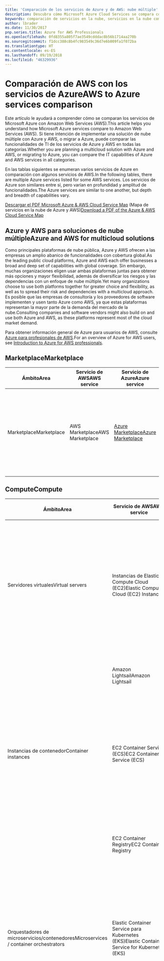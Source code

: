 ```yaml
---
title: 'Comparación de los servicios de Azure y de AWS: nube múltiple'
description: Descubra cómo Microsoft Azure Cloud Services se compara con Amazon Web Services (AWS) para soluciones de nube múltiple o migración a Azure. Obtenga información sobre las funcionalidades de TI de cada uno.
keywords: comparación de servicios en la nube, servicios en la nube comparados, nube múltiple, comparar Azure AWS, comparar Azure y AWS, comparar AWS y Azure, funcionalidades de TI
author: lbrader
ms.date: 11/30/2017
pnp.series.title: Azure for AWS Professionals
ms.openlocfilehash: 0fd8355a805f7ae3549cdddac8b56b1714aa270b
ms.sourcegitcommit: f1dcc388c8b4fc983549c36d7e6b009fa1f072ba
ms.translationtype: HT
ms.contentlocale: es-ES
ms.lasthandoff: 09/19/2018
ms.locfileid: "46329936"
---
```

# <a name="aws-to-azure-services-comparison"></a><span data-ttu-id="ae74f-105">Comparación de AWS con los servicios de Azure</span><span class="sxs-lookup"><span data-stu-id="ae74f-105">AWS to Azure services comparison</span></span>

<span data-ttu-id="ae74f-106">Este artículo le ayudará a comprender cómo se comparan los servicios de Microsoft Azure con Amazon Web Services (AWS).</span><span class="sxs-lookup"><span data-stu-id="ae74f-106">This article helps you understand how Microsoft Azure services compare to Amazon Web Services (AWS).</span></span> <span data-ttu-id="ae74f-107">Si tiene intención de implementar una solución de nube múltiple con Azure y AWS, o migrar a Azure, puede comparar las funcionalidades de TI de los servicios de Azure y AWS en todas las categorías.</span><span class="sxs-lookup"><span data-stu-id="ae74f-107">Whether you are planning a multicloud solution with Azure and AWS, or migrating to Azure, you can compare the IT capabilities of Azure and AWS services in all categories.</span></span>

<span data-ttu-id="ae74f-108">En las tablas siguientes se enumeran varios servicios de Azure en comparación con algunos servicios de AWS.</span><span class="sxs-lookup"><span data-stu-id="ae74f-108">In the following tables, there are multiple Azure services listed for some AWS services.</span></span> <span data-ttu-id="ae74f-109">Los servicios de Azure son similares entre sí, pero varían en profundidad y amplitud de funcionalidades.</span><span class="sxs-lookup"><span data-stu-id="ae74f-109">The Azure services are similar to one another, but depth and breadth of capabilities vary.</span></span>

<span data-ttu-id="ae74f-110">[Descargar el PDF Microsoft Azure & AWS Cloud Service Map](https://aka.ms/awsazureguide) (Mapa de servicios en la nube de Azure y AWS)</span><span class="sxs-lookup"><span data-stu-id="ae74f-110">[Download a PDF of the Azure & AWS Cloud Service Map](https://aka.ms/awsazureguide)</span></span>

## <a name="azure-and-aws-for-multicloud-solutions"></a><span data-ttu-id="ae74f-111">Azure y AWS para soluciones de nube múltiple</span><span class="sxs-lookup"><span data-stu-id="ae74f-111">Azure and AWS for multicloud solutions</span></span>

<span data-ttu-id="ae74f-112">Como principales plataformas de nube pública, Azure y AWS ofrecen a las empresas un amplio abanico de funcionalidades con cobertura global.</span><span class="sxs-lookup"><span data-stu-id="ae74f-112">As the leading public cloud platforms, Azure and AWS each offer businesses a broad and deep set of capabilities with global coverage.</span></span> <span data-ttu-id="ae74f-113">Sin embargo, muchas organizaciones eligen usar ambas plataformas juntas para obtener más opciones y mayor flexibilidad, además de diversificar los riesgos y las dependencias con un enfoque de nube múltiple.</span><span class="sxs-lookup"><span data-stu-id="ae74f-113">Yet many organizations choose to use both platforms together for greater choice and flexibility, as well as to spread their risk and dependencies with a multicloud approach.</span></span> <span data-ttu-id="ae74f-114">Es posible que las empresas de consultoría y los proveedores de software implementen y usen tanto Azure como AWS, ya que estas plataformas representan la mayor parte de la demanda del mercado de la nube.</span><span class="sxs-lookup"><span data-stu-id="ae74f-114">Consulting companies and software vendors might also build on and use both Azure and AWS, as these platforms represent most of the cloud market demand.</span></span>

<span data-ttu-id="ae74f-115">Para obtener información general de Azure para usuarios de AWS, consulte [Azure para profesionales de AWS](index.md).</span><span class="sxs-lookup"><span data-stu-id="ae74f-115">For an overview of Azure for AWS users, see [Introduction to Azure for AWS professionals](index.md).</span></span>


## <a name="marketplace"></a><span data-ttu-id="ae74f-116">Marketplace</span><span class="sxs-lookup"><span data-stu-id="ae74f-116">Marketplace</span></span>

| <span data-ttu-id="ae74f-117">Ámbito</span><span class="sxs-lookup"><span data-stu-id="ae74f-117">Area</span></span>        | <span data-ttu-id="ae74f-118">Servicio de AWS</span><span class="sxs-lookup"><span data-stu-id="ae74f-118">AWS service</span></span>     | <span data-ttu-id="ae74f-119">Servicio de Azure</span><span class="sxs-lookup"><span data-stu-id="ae74f-119">Azure service</span></span>                                                 | <span data-ttu-id="ae74f-120">DESCRIPCIÓN</span><span class="sxs-lookup"><span data-stu-id="ae74f-120">Description</span></span>                                                                                                                                   |
|-------------|-----------------|---------------------------------------------------------------|-----------------------------------------------------------------------------------------------------------------------------------------------|
| <span data-ttu-id="ae74f-121">Marketplace</span><span class="sxs-lookup"><span data-stu-id="ae74f-121">Marketplace</span></span> | <span data-ttu-id="ae74f-122">AWS Marketplace</span><span class="sxs-lookup"><span data-stu-id="ae74f-122">AWS Marketplace</span></span> | [<span data-ttu-id="ae74f-123">Azure Marketplace</span><span class="sxs-lookup"><span data-stu-id="ae74f-123">Azure Marketplace</span></span>](https://azure.microsoft.com/marketplace/) | <span data-ttu-id="ae74f-124">Aplicaciones de terceros que se configuran automáticamente y son muy fáciles de implementar, incluidas soluciones de una o varias máquinas virtuales.</span><span class="sxs-lookup"><span data-stu-id="ae74f-124">Easy-to-deploy and automatically configured third-party applications, including single virtual machine or multiple virtual machine solutions.</span></span> |


## <a name="compute"></a><span data-ttu-id="ae74f-125">Compute</span><span class="sxs-lookup"><span data-stu-id="ae74f-125">Compute</span></span>

|                  <span data-ttu-id="ae74f-126">Ámbito</span><span class="sxs-lookup"><span data-stu-id="ae74f-126">Area</span></span>                   |                  <span data-ttu-id="ae74f-127">Servicio de AWS</span><span class="sxs-lookup"><span data-stu-id="ae74f-127">AWS service</span></span>                   |                                                                                                                                                    <span data-ttu-id="ae74f-128">Servicio de Azure</span><span class="sxs-lookup"><span data-stu-id="ae74f-128">Azure service</span></span>                                                                                                                                                    |                                                                                              <span data-ttu-id="ae74f-129">DESCRIPCIÓN</span><span class="sxs-lookup"><span data-stu-id="ae74f-129">Description</span></span>                                                                                              |
|-----------------------------------------|------------------------------------------------|---------------------------------------------------------------------------------------------------------------------------------------------------------------------------------------------------------------------------------------------------------------------------------------------------------------------|-------------------------------------------------------------------------------------------------------------------------------------------------------------------------------------------------------|
|             <span data-ttu-id="ae74f-130">Servidores virtuales</span><span class="sxs-lookup"><span data-stu-id="ae74f-130">Virtual servers</span></span>             |     <span data-ttu-id="ae74f-131">Instancias de Elastic Compute Cloud (EC2)</span><span class="sxs-lookup"><span data-stu-id="ae74f-131">Elastic Compute Cloud (EC2) Instances</span></span>      |                                                                                                                  [<span data-ttu-id="ae74f-132">Azure Virtual Machines</span><span class="sxs-lookup"><span data-stu-id="ae74f-132">Azure Virtual Machines</span></span>](https://azure.microsoft.com/services/virtual-machines/)                                                                                                                   | <span data-ttu-id="ae74f-133">Los servidores virtuales permiten a los usuarios implementar, administrar y mantener el software de servidor y de sistema operativo.</span><span class="sxs-lookup"><span data-stu-id="ae74f-133">Virtual servers allow users to deploy, manage, and maintain OS and server software.</span></span> <span data-ttu-id="ae74f-134">Los tipos de instancia proporcionan combinaciones de CPU y RAM.</span><span class="sxs-lookup"><span data-stu-id="ae74f-134">Instance types provide combinations of CPU/RAM.</span></span> <span data-ttu-id="ae74f-135">Los usuarios pagan por lo que usan con la flexibilidad de cambiar los tamaños.</span><span class="sxs-lookup"><span data-stu-id="ae74f-135">Users pay for what they use with the flexibility to change sizes.</span></span> |
|         <strong>&nbsp;</strong>         |                <span data-ttu-id="ae74f-136">Amazon Lightsail</span><span class="sxs-lookup"><span data-stu-id="ae74f-136">Amazon Lightsail</span></span>                |                                                                                                              [<span data-ttu-id="ae74f-137">Azure Virtual Machines & Images</span><span class="sxs-lookup"><span data-stu-id="ae74f-137">Azure Virtual Machines & Images</span></span>](https://azure.microsoft.com/services/virtual-machines/)                                                                                                              |                                                    <span data-ttu-id="ae74f-138">Colección de plantillas de máquina virtual que puede seleccionar al crear la máquina virtual.</span><span class="sxs-lookup"><span data-stu-id="ae74f-138">Collection of virtual machine templates to select from when building out your virtual machine.</span></span>                                                     |
|           <span data-ttu-id="ae74f-139">Instancias de contenedor</span><span class="sxs-lookup"><span data-stu-id="ae74f-139">Container instances</span></span>           |          <span data-ttu-id="ae74f-140">EC2 Container Service (ECS)</span><span class="sxs-lookup"><span data-stu-id="ae74f-140">EC2 Container Service (ECS)</span></span>           |                                                                                                                 [<span data-ttu-id="ae74f-141">Azure Container Service</span><span class="sxs-lookup"><span data-stu-id="ae74f-141">Azure Container Service</span></span>](https://azure.microsoft.com/services/container-service/)                                                                                                                  |        <span data-ttu-id="ae74f-142">Azure Container Instances es la forma más rápida y sencilla de ejecutar un contenedor en Azure, sin tener que aprovisionar ninguna máquina virtual ni adoptar un servicio de orquestación de nivel superior.</span><span class="sxs-lookup"><span data-stu-id="ae74f-142">Azure Container Instances is the fastest and simplest way to run a container in Azure, without having to provision any virtual machines or adopt a higher-level orchestration service.</span></span>         |
|         <strong>&nbsp;</strong>         |             <span data-ttu-id="ae74f-143">EC2 Container Registry</span><span class="sxs-lookup"><span data-stu-id="ae74f-143">EC2 Container Registry</span></span>             |                                                                                                                [<span data-ttu-id="ae74f-144">Azure Container Registry</span><span class="sxs-lookup"><span data-stu-id="ae74f-144">Azure Container Registry</span></span>](https://azure.microsoft.com/services/container-registry/)                                                                                                                 |                                            <span data-ttu-id="ae74f-145">Permite que los clientes almacenen imágenes con el formato de Docker.</span><span class="sxs-lookup"><span data-stu-id="ae74f-145">Allows customers to store Docker formatted images.</span></span> <span data-ttu-id="ae74f-146">Se utilizan para crear todos los tipos de implementaciones de contenedor en Azure.</span><span class="sxs-lookup"><span data-stu-id="ae74f-146">Used to create all types of container deployments on Azure.</span></span>                                             |
| <span data-ttu-id="ae74f-147">Orquestadores de microservicios/contenedores</span><span class="sxs-lookup"><span data-stu-id="ae74f-147">Microservices / container orchestrators</span></span> | <span data-ttu-id="ae74f-148">Elastic Container Service para Kubernetes (EKS)</span><span class="sxs-lookup"><span data-stu-id="ae74f-148">Elastic Container Service for Kubernetes (EKS)</span></span> |                                                                                                              [<span data-ttu-id="ae74f-149">Azure Kubernetes Service (AKS)</span><span class="sxs-lookup"><span data-stu-id="ae74f-149">Azure Kubernetes Service (AKS)</span></span>](https://azure.microsoft.com/services/kubernetes-service/)                                                                                                               |                  <span data-ttu-id="ae74f-150">Implemente aplicaciones en contenedores orquestadas con Kubernetes.</span><span class="sxs-lookup"><span data-stu-id="ae74f-150">Deploy orchestrated containerized applications with Kubernetes.</span></span> <span data-ttu-id="ae74f-151">Simplifique la supervisión y administración de clústeres mediante actualizaciones automáticas y una consola de operaciones integrada.</span><span class="sxs-lookup"><span data-stu-id="ae74f-151">Simplify monitoring and cluster management through auto upgrades and a built-in operations console.</span></span>                  |
|                 &nbsp;                  |                                                |                                                                                                                       [<span data-ttu-id="ae74f-152">Service Fabric</span><span class="sxs-lookup"><span data-stu-id="ae74f-152">Service Fabric</span></span>](https://azure.microsoft.com/services/service-fabric/)                                                                                                                        |              <span data-ttu-id="ae74f-153">Servicio de proceso que organiza y administra la ejecución, el ciclo de vida y la resistencia de componentes de código interrelacionados de gran complejidad con o sin estado.</span><span class="sxs-lookup"><span data-stu-id="ae74f-153">A compute service that orchestrates and manages the execution, lifetime, and resilience of complex, inter-related code components that can be either stateless or stateful.</span></span>              |
| &nbsp; | &nbsp; | [<span data-ttu-id="ae74f-154">Service Fabric Mesh</span><span class="sxs-lookup"><span data-stu-id="ae74f-154">Service Fabric Mesh</span></span>](/azure/service-fabric-mesh/service-fabric-mesh-overview) | <span data-ttu-id="ae74f-155">Servicio totalmente administrado que permite a los desarrolladores implementar aplicaciones de microservicios sin necesidad de administrar máquinas virtuales, almacenamiento o redes.</span><span class="sxs-lookup"><span data-stu-id="ae74f-155">Fully managed service that enables developers to deploy microservices applications without managing virtual machines, storage, or networking.</span></span>
|                 &nbsp;                  |                                                |                                                                                                                             [<span data-ttu-id="ae74f-156">Azure Container Service (ACS)</span><span class="sxs-lookup"><span data-stu-id="ae74f-156">Azure Container Service (ACS)</span></span>](/azure/container-service/)                                                                                                                              |                                                             <span data-ttu-id="ae74f-157">Implementación rápida de un clúster de Kubernetes, DC/OS o Docker Swarm listo para producción.</span><span class="sxs-lookup"><span data-stu-id="ae74f-157">Quickly deploy a production ready Kubernetes, DC/OS, or Docker Swarm cluster</span></span>                                                              |
|               <span data-ttu-id="ae74f-158">Sin servidor</span><span class="sxs-lookup"><span data-stu-id="ae74f-158">Serverless</span></span>                |                     <span data-ttu-id="ae74f-159">Lambda</span><span class="sxs-lookup"><span data-stu-id="ae74f-159">Lambda</span></span>                     |                                                                                  [<span data-ttu-id="ae74f-160">Azure Functions</span><span class="sxs-lookup"><span data-stu-id="ae74f-160">Azure Functions</span></span>](https://azure.microsoft.com/services/functions/) <br/><br/>[<span data-ttu-id="ae74f-161">Azure Event Grid</span><span class="sxs-lookup"><span data-stu-id="ae74f-161">Azure Event Grid</span></span>](https://azure.microsoft.com/services/event-grid/)                                                                                  |                                       <span data-ttu-id="ae74f-162">Integración de sistemas y ejecución de procesos de back-end en respuesta a eventos o programaciones sin necesidad de aprovisionar ni administrar servidores.</span><span class="sxs-lookup"><span data-stu-id="ae74f-162">Integrate systems and run backend processes in response to events or schedules without provisioning or managing servers.</span></span>                                        |
|         <strong>&nbsp;</strong>         |                 <span data-ttu-id="ae74f-163">Lambda@Edge</span><span class="sxs-lookup"><span data-stu-id="ae74f-163">Lambda @ Edge</span></span>                  |                                                                                                                       [<span data-ttu-id="ae74f-164">Funciones en Azure IoT Edge</span><span class="sxs-lookup"><span data-stu-id="ae74f-164">Functions on Azure IoT Edge</span></span>](/azure/iot-edge/tutorial-deploy-function)                                                                                                                       |                                                    <span data-ttu-id="ae74f-165">Ejecuta las funciones en el perímetro (directamente en dispositivos IoT), incluso con conectividad intermitente en la nube.</span><span class="sxs-lookup"><span data-stu-id="ae74f-165">Runs functions at the edge (directly on IoT devices) even with intermittent cloud connectivity.</span></span>                                                    |
|          <span data-ttu-id="ae74f-166">Lógica de procesos de back-end</span><span class="sxs-lookup"><span data-stu-id="ae74f-166">Backend process logic</span></span>          |                     &nbsp;                     |                                                                                                                            [<span data-ttu-id="ae74f-167">WebJobs</span><span class="sxs-lookup"><span data-stu-id="ae74f-167">Web Jobs</span></span>](/azure/app-service-web/websites-webjobs-resources)                                                                                                                            |                                                              <span data-ttu-id="ae74f-168">Proporciona una manera sencilla de ejecutar procesos en segundo plano en un contexto de la aplicación.</span><span class="sxs-lookup"><span data-stu-id="ae74f-168">Provides an easy way to run background processes in an application context.</span></span>                                                              |
|             <span data-ttu-id="ae74f-169">Computación por lotes</span><span class="sxs-lookup"><span data-stu-id="ae74f-169">Batch computing</span></span>             |                   <span data-ttu-id="ae74f-170">AWS Batch</span><span class="sxs-lookup"><span data-stu-id="ae74f-170">AWS Batch</span></span>                    |                                                                                                                             [<span data-ttu-id="ae74f-171">Azure Batch</span><span class="sxs-lookup"><span data-stu-id="ae74f-171">Azure Batch</span></span>](https://azure.microsoft.com/services/batch/)                                                                                                                              |                                                    <span data-ttu-id="ae74f-172">Ejecución de aplicaciones en paralelo a gran escala y de informática de alto rendimiento de manera eficaz en la nube.</span><span class="sxs-lookup"><span data-stu-id="ae74f-172">Run large-scale parallel and high-performance computing applications efficiently in the cloud.</span></span>                                                     |
|               <span data-ttu-id="ae74f-173">Escalabilidad</span><span class="sxs-lookup"><span data-stu-id="ae74f-173">Scalability</span></span>               |                <span data-ttu-id="ae74f-174">AWS Auto Scaling</span><span class="sxs-lookup"><span data-stu-id="ae74f-174">AWS Auto Scaling</span></span>                | [<span data-ttu-id="ae74f-175">Conjuntos de escalado de máquina virtual</span><span class="sxs-lookup"><span data-stu-id="ae74f-175">Virtual Machine Scale Sets</span></span>](/azure/virtual-machine-scale-sets/virtual-machine-scale-sets-overview) <br/><br/>[<span data-ttu-id="ae74f-176">Escalado vertical de aplicaciones en Azure</span><span class="sxs-lookup"><span data-stu-id="ae74f-176">Azure App Service Scale Capability (PAAS)</span></span>](https://azure.microsoft.com/documentation/articles/web-sites-scale/) <br/><br/>[<span data-ttu-id="ae74f-177">Escalado automático de Azure</span><span class="sxs-lookup"><span data-stu-id="ae74f-177">Azure AutoScaling</span></span>](/azure/app-service/app-service-environment-auto-scale) |    <span data-ttu-id="ae74f-178">Permite cambiar automáticamente el número de instancias para proporcionar una carga de trabajo de proceso específica.</span><span class="sxs-lookup"><span data-stu-id="ae74f-178">Lets you automatically change the number of instances providing a particular compute workload.</span></span> <span data-ttu-id="ae74f-179">Para ello, se definen medidas y umbrales que determinan si la plataforma agrega o quita instancias.</span><span class="sxs-lookup"><span data-stu-id="ae74f-179">You set defined metric and thresholds that determine if the platform adds or removes instances.</span></span>     |

## <a name="storage"></a><span data-ttu-id="ae74f-180">Storage</span><span class="sxs-lookup"><span data-stu-id="ae74f-180">Storage</span></span>

|                <span data-ttu-id="ae74f-181">Ámbito</span><span class="sxs-lookup"><span data-stu-id="ae74f-181">Area</span></span>                |                                  <span data-ttu-id="ae74f-182">Servicio de AWS</span><span class="sxs-lookup"><span data-stu-id="ae74f-182">AWS service</span></span>                                  |                                                                                                                                          <span data-ttu-id="ae74f-183">Servicio de Azure</span><span class="sxs-lookup"><span data-stu-id="ae74f-183">Azure service</span></span>                                                                                                                                           |                                                                                                                                             <span data-ttu-id="ae74f-184">DESCRIPCIÓN</span><span class="sxs-lookup"><span data-stu-id="ae74f-184">Description</span></span>                                                                                                                                             |
|------------------------------------|-------------------------------------------------------------------------------|--------------------------------------------------------------------------------------------------------------------------------------------------------------------------------------------------------------------------------------------------------------------------------------------------|-----------------------------------------------------------------------------------------------------------------------------------------------------------------------------------------------------------------------------------------------------------------------------------------------------|
|           <span data-ttu-id="ae74f-185">Almacenamiento de objetos</span><span class="sxs-lookup"><span data-stu-id="ae74f-185">Object storage</span></span>           |                         <span data-ttu-id="ae74f-186">Simple Storage Services (S3)</span><span class="sxs-lookup"><span data-stu-id="ae74f-186">Simple Storage Services (S3)</span></span>                          |                                                      [<span data-ttu-id="ae74f-187">Azure Storage: Blob en bloques (para registros de contenido, archivos) (de Estándar a frecuente)</span><span class="sxs-lookup"><span data-stu-id="ae74f-187">Azure Storage—Block Blob (for content logs, files) (Standard—Hot)</span></span>](/rest/api/storageservices/fileservices/understanding-block-blobs--append-blobs--and-page-blobs#about-block-blobs)                                                       |                                                                       <span data-ttu-id="ae74f-188">Servicio de almacenamiento de objetos para casos de uso como aplicaciones en la nube, distribución de contenido, copias de seguridad, archivado, recuperación ante desastres y análisis de macrodatos.</span><span class="sxs-lookup"><span data-stu-id="ae74f-188">Object storage service, for use cases including cloud applications, content distribution, backup, archiving, disaster recovery, and big data analytics.</span></span>                                                                       |
| <span data-ttu-id="ae74f-189">Infraestructura de disco de servidor virtual</span><span class="sxs-lookup"><span data-stu-id="ae74f-189">Virtual Server disk infrastructure</span></span> |                           <span data-ttu-id="ae74f-190">Elastic Block Store (EBS)</span><span class="sxs-lookup"><span data-stu-id="ae74f-190">Elastic Block Store (EBS)</span></span>                           | [<span data-ttu-id="ae74f-191">Disco de Azure Storage: Blobs en páginas (para VHD u otros datos de tipo de escritura aleatoria)</span><span class="sxs-lookup"><span data-stu-id="ae74f-191">Azure Storage Disk—Page Blobs (for VHDs or other random-write type data)</span></span>](/rest/api/storageservices/fileservices/understanding-block-blobs--append-blobs--and-page-blobs#about-page-blobs) <br/><br/>[<span data-ttu-id="ae74f-192">Discos de Azure Storage: Premium Storage</span><span class="sxs-lookup"><span data-stu-id="ae74f-192">Azure Storage Disks—Premium Storage</span></span>](https://azure.microsoft.com/services/storage/disks/) |                                                                                      <span data-ttu-id="ae74f-193">Almacenamiento en SSD optimizado para operaciones de lectura/escritura y E/S intensivas.</span><span class="sxs-lookup"><span data-stu-id="ae74f-193">SSD storage optimized for I/O intensive read/write operations.</span></span> <span data-ttu-id="ae74f-194">Se utiliza como almacenamiento de alto rendimiento para máquinas virtuales de Azure.</span><span class="sxs-lookup"><span data-stu-id="ae74f-194">For use as high performance Azure virtual machine storage.</span></span>                                                                                      |
|        <span data-ttu-id="ae74f-195">Almacenamiento de archivos compartidos</span><span class="sxs-lookup"><span data-stu-id="ae74f-195">Shared file storage</span></span>         |                              <span data-ttu-id="ae74f-196">Elastic File System</span><span class="sxs-lookup"><span data-stu-id="ae74f-196">Elastic File System</span></span>                              |                                                                                                   [<span data-ttu-id="ae74f-197">Azure Files (compartición de archivos entre máquinas virtuales)</span><span class="sxs-lookup"><span data-stu-id="ae74f-197">Azure Files  (file share between VMs)</span></span>](https://azure.microsoft.com/services/storage/files/)                                                                                                   |                     <span data-ttu-id="ae74f-198">Proporciona una interfaz sencilla para crear y configurar sistemas de archivos con rapidez y compartir archivos comunes.</span><span class="sxs-lookup"><span data-stu-id="ae74f-198">Provides a simple interface to create and configure file systems quickly, and share common files.</span></span> <span data-ttu-id="ae74f-199">Se trata de almacenamiento de archivos compartidos sin necesidad de una máquina virtual que lo admita, y se puede usar con los protocolos tradicionales de acceso a archivos a través de una red.</span><span class="sxs-lookup"><span data-stu-id="ae74f-199">It’s shared file storage without the need for a supporting virtual machine, and can be used with traditional protocols that access files over a network.</span></span>                      |
|       <span data-ttu-id="ae74f-200">Archivado: almacenamiento de acceso esporádico</span><span class="sxs-lookup"><span data-stu-id="ae74f-200">Archiving—cool storage</span></span>       |                           <span data-ttu-id="ae74f-201">S3 Infrequent Access (IA)</span><span class="sxs-lookup"><span data-stu-id="ae74f-201">S3 Infrequent Access (IA)</span></span>                           |                                                                                                          [<span data-ttu-id="ae74f-202">Azure Storage: esporádico estándar</span><span class="sxs-lookup"><span data-stu-id="ae74f-202">Azure Storage—Standard Cool</span></span>](/azure/storage/blobs/storage-blob-storage-tiers)                                                                                                          |                                                                                                  <span data-ttu-id="ae74f-203">El almacenamiento de acceso esporádico es un nivel de menor costo para almacenar datos a los que se accede con poca frecuencia y tienen larga duración.</span><span class="sxs-lookup"><span data-stu-id="ae74f-203">Cool storage is a lower cost tier for storing data that is infrequently accessed and long-lived.</span></span>                                                                                                   |
|       <span data-ttu-id="ae74f-204">Archivado: almacenamiento en frío</span><span class="sxs-lookup"><span data-stu-id="ae74f-204">Archiving—cold storage</span></span>       |                                  <span data-ttu-id="ae74f-205">S3 Glacier</span><span class="sxs-lookup"><span data-stu-id="ae74f-205">S3 Glacier</span></span>                                   |                                                                                                        [<span data-ttu-id="ae74f-206">Azure Storage: archivo estándar</span><span class="sxs-lookup"><span data-stu-id="ae74f-206">Azure Storage-Standard Archive</span></span>](/azure/storage/blobs/storage-blob-storage-tiers)                                                                                                         |                                                                                            <span data-ttu-id="ae74f-207">El almacenamiento de archivo tiene el menor costo de almacenamiento y los costos de recuperación de datos más altos en comparación con el almacenamiento frecuente y esporádico.</span><span class="sxs-lookup"><span data-stu-id="ae74f-207">Archive storage has the lowest storage cost and higher data retrieval costs compared to hot and cool storage.</span></span>                                                                                            |
|               <span data-ttu-id="ae74f-208">Copia de seguridad</span><span class="sxs-lookup"><span data-stu-id="ae74f-208">Backup</span></span>               |                                     <span data-ttu-id="ae74f-209">None</span><span class="sxs-lookup"><span data-stu-id="ae74f-209">None</span></span>                                      |                                                                                                                   [<span data-ttu-id="ae74f-210">Azure Backup</span><span class="sxs-lookup"><span data-stu-id="ae74f-210">Azure Backup</span></span>](https://azure.microsoft.com/services/backup/)                                                                                                                   | <span data-ttu-id="ae74f-211">Las soluciones de copia de seguridad y archivado permiten hacer copias de seguridad de archivos y carpetas, y recuperarlos de la nube, y ofrecen protección en una ubicación externa contra la pérdida de datos.</span><span class="sxs-lookup"><span data-stu-id="ae74f-211">Backup and archival solutions allow files and folders to be backed up and recovered from the cloud, and provide off-site protection against data loss.</span></span> <span data-ttu-id="ae74f-212">Hay dos componentes de copia de seguridad: el servicio de software que organiza los procesos de copia de seguridad y restauración, y la infraestructura subyacente para el almacenamiento de copias de seguridad.</span><span class="sxs-lookup"><span data-stu-id="ae74f-212">There are two components of backup—the software service that orchestrates backup/retrieval and the underlying backup storage infrastructure.</span></span> |
|           <span data-ttu-id="ae74f-213">Almacenamiento híbrido</span><span class="sxs-lookup"><span data-stu-id="ae74f-213">Hybrid storage</span></span>           |                                <span data-ttu-id="ae74f-214">Storage Gateway</span><span class="sxs-lookup"><span data-stu-id="ae74f-214">Storage Gateway</span></span>                                |                                                                                                                  [<span data-ttu-id="ae74f-215">StorSimple</span><span class="sxs-lookup"><span data-stu-id="ae74f-215">StorSimple</span></span>](https://azure.microsoft.com/services/storsimple/)                                                                                                                  |                                                                                 <span data-ttu-id="ae74f-216">Integra entornos de TI locales con almacenamiento en la nube.</span><span class="sxs-lookup"><span data-stu-id="ae74f-216">Integrates on-premises IT environments with cloud storage.</span></span> <span data-ttu-id="ae74f-217">Automatiza la administración y el almacenamiento de datos, y admite la recuperación ante desastres.</span><span class="sxs-lookup"><span data-stu-id="ae74f-217">Automates data management and storage, plus supports disaster recovery.</span></span>                                                                                  |
|         <span data-ttu-id="ae74f-218">Transferencia de datos masiva</span><span class="sxs-lookup"><span data-stu-id="ae74f-218">Bulk data transfer</span></span>         |                            <span data-ttu-id="ae74f-219">AWS Import/Export Disk</span><span class="sxs-lookup"><span data-stu-id="ae74f-219">AWS Import/Export Disk</span></span>                             |                                                                                                [<span data-ttu-id="ae74f-220">Import/Export</span><span class="sxs-lookup"><span data-stu-id="ae74f-220">Import/Export</span></span>](https://azure.microsoft.com/documentation/articles/storage-import-export-service/)                                                                                                |                                                                           <span data-ttu-id="ae74f-221">Solución de transporte de datos que utiliza discos y dispositivos seguros para transferir grandes cantidades de datos.</span><span class="sxs-lookup"><span data-stu-id="ae74f-221">A data transport solution that uses secure disks and appliances to transfer large amounts of data.</span></span> <span data-ttu-id="ae74f-222">También ofrece protección de datos durante el tránsito.</span><span class="sxs-lookup"><span data-stu-id="ae74f-222">Also offers data protection during transit.</span></span>                                                                            |
|      <strong>&nbsp;</strong>       | <span data-ttu-id="ae74f-223">AWS Import/Export Snowball</span><span class="sxs-lookup"><span data-stu-id="ae74f-223">AWS Import/Export Snowball</span></span><br/><br/><span data-ttu-id="ae74f-224">AWS Snowball Edge</span><span class="sxs-lookup"><span data-stu-id="ae74f-224">AWS Snowball Edge</span></span><br/><br/><span data-ttu-id="ae74f-225">AWS Snowmobile</span><span class="sxs-lookup"><span data-stu-id="ae74f-225">AWS Snowmobile</span></span> |                                                                                                             [<span data-ttu-id="ae74f-226">Azure Data Box</span><span class="sxs-lookup"><span data-stu-id="ae74f-226">Azure Data Box</span></span>](https://azure.microsoft.com/services/storage/databox/)                                                                                                              |                                               <span data-ttu-id="ae74f-227">Solución de transporte de datos a escala de petabyte a exabyte que usa dispositivos de almacenamiento seguros para transferir grandes cantidades de datos dentro y fuera de la nube de AWS, con un costo menor que las transferencias basadas en Internet.</span><span class="sxs-lookup"><span data-stu-id="ae74f-227">Petabyte- to Exabyte-scale data transport solution that uses secure data storage devices to transfer large amounts of data into and out of the AWS cloud, at lower cost than Internet-based transfers.</span></span>                                                |
|         <span data-ttu-id="ae74f-228">Recuperación ante desastres</span><span class="sxs-lookup"><span data-stu-id="ae74f-228">Disaster recovery</span></span>          |                                     <span data-ttu-id="ae74f-229">None</span><span class="sxs-lookup"><span data-stu-id="ae74f-229">None</span></span>                                      |                                                                                                               [<span data-ttu-id="ae74f-230">Recuperación de sitios</span><span class="sxs-lookup"><span data-stu-id="ae74f-230">Site Recovery</span></span>](https://azure.microsoft.com/services/site-recovery/)                                                                                                               |                                                                                   <span data-ttu-id="ae74f-231">Automatiza la protección y la replicación de máquinas virtuales.</span><span class="sxs-lookup"><span data-stu-id="ae74f-231">Automates protection and replication of virtual machines.</span></span> <span data-ttu-id="ae74f-232">Ofrece seguimiento de estado, planes de recuperación y pruebas de planes de recuperación.</span><span class="sxs-lookup"><span data-stu-id="ae74f-232">Offers health monitoring, recovery plans, and recovery plan testing.</span></span>                                                                                    |

## <a name="networking-and-content-delivery"></a><span data-ttu-id="ae74f-233">Redes y entrega de contenido</span><span class="sxs-lookup"><span data-stu-id="ae74f-233">Networking and content delivery</span></span>

|             <span data-ttu-id="ae74f-234">Ámbito</span><span class="sxs-lookup"><span data-stu-id="ae74f-234">Area</span></span>              |                                         <span data-ttu-id="ae74f-235">Servicio de AWS</span><span class="sxs-lookup"><span data-stu-id="ae74f-235">AWS service</span></span>                                         |                                                                          <span data-ttu-id="ae74f-236">Servicio de Azure</span><span class="sxs-lookup"><span data-stu-id="ae74f-236">Azure service</span></span>                                                                          |                                                                                                                      <span data-ttu-id="ae74f-237">DESCRIPCIÓN</span><span class="sxs-lookup"><span data-stu-id="ae74f-237">Description</span></span>                                                                                                                      |
|-------------------------------|---------------------------------------------------------------------------------------------|-----------------------------------------------------------------------------------------------------------------------------------------------------------------|-------------------------------------------------------------------------------------------------------------------------------------------------------------------------------------------------------------------------------------------------------|
|   <span data-ttu-id="ae74f-238">Redes virtuales en la nube</span><span class="sxs-lookup"><span data-stu-id="ae74f-238">Cloud virtual networking</span></span>    |                                 <span data-ttu-id="ae74f-239">Virtual Private Cloud (VPC)</span><span class="sxs-lookup"><span data-stu-id="ae74f-239">Virtual Private Cloud (VPC)</span></span>                                 |                                            [<span data-ttu-id="ae74f-240">Virtual Network</span><span class="sxs-lookup"><span data-stu-id="ae74f-240">Virtual Network</span></span>](https://azure.microsoft.com/services/virtual-network/)                                             | <span data-ttu-id="ae74f-241">Ofrece un entorno privado aislado en la nube.</span><span class="sxs-lookup"><span data-stu-id="ae74f-241">Provides an isolated, private environment in the cloud.</span></span> <span data-ttu-id="ae74f-242">Los usuarios pueden controlar su entorno de red virtual, incluso la selección de su propio intervalo de direcciones IP, la creación de subredes y la configuración de tablas de enrutamiento y puertas de enlace de red.</span><span class="sxs-lookup"><span data-stu-id="ae74f-242">Users have control over their virtual networking environment, including selection of their own IP address range, creation of subnets, and configuration of route tables and network gateways.</span></span> |
|  <span data-ttu-id="ae74f-243">Conectividad entre implementaciones locales</span><span class="sxs-lookup"><span data-stu-id="ae74f-243">Cross-premises connectivity</span></span>  |                                       <span data-ttu-id="ae74f-244">AWS VPN Gateway</span><span class="sxs-lookup"><span data-stu-id="ae74f-244">AWS VPN Gateway</span></span>                                       |                                              [<span data-ttu-id="ae74f-245">Acerca de VPN Gateway</span><span class="sxs-lookup"><span data-stu-id="ae74f-245">Azure VPN Gateway</span></span>](/azure/vpn-gateway/vpn-gateway-about-vpngateways)                                              |           <span data-ttu-id="ae74f-246">Azure VPN Gateway conecta redes virtuales de Azure a otras del mismo tipo, o bien a redes locales del cliente (de sitio a sitio).</span><span class="sxs-lookup"><span data-stu-id="ae74f-246">Azure VPN Gateways connect Azure virtual networks to other Azure virtual networks, or customer on-premises networks (Site To Site).</span></span> <span data-ttu-id="ae74f-247">También permite que los usuarios finales se conecten a los servicios de Azure a través de una tunelación VPN (de punto a sitio).</span><span class="sxs-lookup"><span data-stu-id="ae74f-247">It also allows end users to connect to Azure services through VPN tunneling (Point To Site).</span></span>            |
| <span data-ttu-id="ae74f-248">Administración del sistema de nombres de dominio</span><span class="sxs-lookup"><span data-stu-id="ae74f-248">Domain name system management</span></span> |                                          <span data-ttu-id="ae74f-249">Route 53</span><span class="sxs-lookup"><span data-stu-id="ae74f-249">Route 53</span></span>                                           |                                                     [<span data-ttu-id="ae74f-250">DNS de Azure</span><span class="sxs-lookup"><span data-stu-id="ae74f-250">Azure DNS</span></span>](https://azure.microsoft.com/services/dns/)                                                      |                                                                   <span data-ttu-id="ae74f-251">Administre sus registros de DNS usando las mismas credenciales, el mismo plan de facturación y el mismo contrato de soporte técnico que utiliza para los demás servicios de Azure.</span><span class="sxs-lookup"><span data-stu-id="ae74f-251">Manage your DNS records using the same credentials and billing and support contract as your other Azure services</span></span>                                                                    |
|    <strong>&nbsp;</strong>    |                                          <span data-ttu-id="ae74f-252">Route 53</span><span class="sxs-lookup"><span data-stu-id="ae74f-252">Route 53</span></span>                                           |                                            [<span data-ttu-id="ae74f-253">Traffic Manager</span><span class="sxs-lookup"><span data-stu-id="ae74f-253">Traffic Manager</span></span>](https://azure.microsoft.com/services/traffic-manager/)                                             |                         <span data-ttu-id="ae74f-254">Servicio que hospeda nombres de dominio, dirige a los usuarios a aplicaciones de Internet, conecta solicitudes de los usuarios a centros de datos, administra el tráfico a las aplicaciones y mejora la disponibilidad de las aplicaciones con conmutación por error automática.</span><span class="sxs-lookup"><span data-stu-id="ae74f-254">A service that hosts domain names, plus routes users to Internet applications, connects user requests to datacenters, manages traffic to apps, and improves app availability with automatic failover.</span></span>                         |
|   <span data-ttu-id="ae74f-255">Red de entrega de contenido</span><span class="sxs-lookup"><span data-stu-id="ae74f-255">Content delivery network</span></span>    |                                         <span data-ttu-id="ae74f-256">CloudFront</span><span class="sxs-lookup"><span data-stu-id="ae74f-256">CloudFront</span></span>                                          |                                           [<span data-ttu-id="ae74f-257">Azure Content Delivery Network</span><span class="sxs-lookup"><span data-stu-id="ae74f-257">Azure Content Delivery Network</span></span>](https://azure.microsoft.com/services/cdn/)                                           |                                                                         <span data-ttu-id="ae74f-258">Red de entrega de contenido global que entrega audio, vídeo, aplicaciones, imágenes y otros archivos.</span><span class="sxs-lookup"><span data-stu-id="ae74f-258">A global content delivery network that delivers audio, video, applications, images, and other files.</span></span>                                                                          |
|       <span data-ttu-id="ae74f-259">Red dedicada</span><span class="sxs-lookup"><span data-stu-id="ae74f-259">Dedicated network</span></span>       |                                       <span data-ttu-id="ae74f-260">Direct Connect</span><span class="sxs-lookup"><span data-stu-id="ae74f-260">Direct Connect</span></span>                                        |                                               [<span data-ttu-id="ae74f-261">ExpressRoute</span><span class="sxs-lookup"><span data-stu-id="ae74f-261">ExpressRoute</span></span>](https://azure.microsoft.com/services/expressroute/)                                                |                                                                  <span data-ttu-id="ae74f-262">Establece una conexión de red privada dedicada entre una ubicación y el proveedor de servicios en la nube (no a través de Internet).</span><span class="sxs-lookup"><span data-stu-id="ae74f-262">Establishes a dedicated, private network connection from a location to the cloud provider (not over the Internet).</span></span>                                                                   |
|        <span data-ttu-id="ae74f-263">Equilibrio de carga</span><span class="sxs-lookup"><span data-stu-id="ae74f-263">Load balancing</span></span>         | <span data-ttu-id="ae74f-264">Equilibrador de carga clásico</span><span class="sxs-lookup"><span data-stu-id="ae74f-264">Classic Load Balancer</span></span> <br/><br/> <span data-ttu-id="ae74f-265">Equilibrador de carga de red</span><span class="sxs-lookup"><span data-stu-id="ae74f-265">Network Load Balancer</span></span> <br/><br/> <span data-ttu-id="ae74f-266">Equilibrador de carga de aplicaciones</span><span class="sxs-lookup"><span data-stu-id="ae74f-266">Application Load Balancer</span></span> | [<span data-ttu-id="ae74f-267">Equilibrador de carga</span><span class="sxs-lookup"><span data-stu-id="ae74f-267">Load Balancer</span></span>](https://azure.microsoft.com/services/load-balancer/) <br/><br/>[<span data-ttu-id="ae74f-268">Application Gateway</span><span class="sxs-lookup"><span data-stu-id="ae74f-268">Application Gateway</span></span>](https://azure.microsoft.com/services/application-gateway/) |                                                             <span data-ttu-id="ae74f-269">Distribuye automáticamente el tráfico entrante de las aplicaciones para agregar escala, controlar la conmutación por error y redirigir a una colección de recursos.</span><span class="sxs-lookup"><span data-stu-id="ae74f-269">Automatically distributes incoming application traffic to add scale, handle failover, and route to a collection of resources.</span></span>                                                             |

## <a name="database"></a><span data-ttu-id="ae74f-270">Base de datos</span><span class="sxs-lookup"><span data-stu-id="ae74f-270">Database</span></span>

| <span data-ttu-id="ae74f-271">Ámbito</span><span class="sxs-lookup"><span data-stu-id="ae74f-271">Area</span></span>                    | <span data-ttu-id="ae74f-272">Servicio de AWS</span><span class="sxs-lookup"><span data-stu-id="ae74f-272">AWS Service</span></span>                          | <span data-ttu-id="ae74f-273">Servicio de Azure</span><span class="sxs-lookup"><span data-stu-id="ae74f-273">Azure Service</span></span>                                                                                                         | <span data-ttu-id="ae74f-274">DESCRIPCIÓN</span><span class="sxs-lookup"><span data-stu-id="ae74f-274">Description</span></span>                                                                                                                                             |
|-------------------------|--------------------------------------|-----------------------------------------------------------------------------------------------------------------------|---------------------------------------------------------------------------------------------------------------------------------------------------------|
| <span data-ttu-id="ae74f-275">Base de datos relacional</span><span class="sxs-lookup"><span data-stu-id="ae74f-275">Relational database</span></span>     | <span data-ttu-id="ae74f-276">RDS</span><span class="sxs-lookup"><span data-stu-id="ae74f-276">RDS</span></span>                                  | [<span data-ttu-id="ae74f-277">SQL Database</span><span class="sxs-lookup"><span data-stu-id="ae74f-277">SQL Database</span></span>](https://azure.microsoft.com/services/sql-database/)<br/><br/>[<span data-ttu-id="ae74f-278">Azure Database for MySQL</span><span class="sxs-lookup"><span data-stu-id="ae74f-278">Azure Database for MySQL</span></span>](https://azure.microsoft.com/services/mysql/)<br/><br/>[<span data-ttu-id="ae74f-279">Azure Database para PostgreSQL</span><span class="sxs-lookup"><span data-stu-id="ae74f-279">Azure Database for PostgreSQL</span></span>](https://azure.microsoft.com/services/postgresql/)                                       | <span data-ttu-id="ae74f-280">Base de datos relacional como servicio (DBaaS), donde la plataforma controla, principalmente, la resistencia, la escala y el mantenimiento de la base de datos.</span><span class="sxs-lookup"><span data-stu-id="ae74f-280">Relational database-as-a-service (DBaaS) where the database resilience, scale, and maintenance are primarily handled by the platform.</span></span>                   |
| <span data-ttu-id="ae74f-281">NoSQL: almacenamiento de documentos</span><span class="sxs-lookup"><span data-stu-id="ae74f-281">NoSQL—document storage</span></span>  | <span data-ttu-id="ae74f-282">DynamoDB</span><span class="sxs-lookup"><span data-stu-id="ae74f-282">DynamoDB</span></span>                             | [<span data-ttu-id="ae74f-283">Azure Cosmos DB</span><span class="sxs-lookup"><span data-stu-id="ae74f-283">Azure Cosmos DB</span></span>](https://azure.microsoft.com/services/cosmos-db/)                                                  | <span data-ttu-id="ae74f-284">Una base de datos distribuida globalmente y de varios modelos que admite varios modelos de datos de forma nativa: clave-valor, documentos, gráficos y columnas.</span><span class="sxs-lookup"><span data-stu-id="ae74f-284">A globally distributed, multi-model database that natively supports multiple data models: key-value, documents, graphs, and columnar.</span></span>         |
| <span data-ttu-id="ae74f-285">NoSQL: almacenamiento de clave-valor</span><span class="sxs-lookup"><span data-stu-id="ae74f-285">NoSQL—key/value storage</span></span> | <span data-ttu-id="ae74f-286">DynamoDB y SimpleDB</span><span class="sxs-lookup"><span data-stu-id="ae74f-286">DynamoDB and SimpleDB</span></span>                | [<span data-ttu-id="ae74f-287">Table Storage</span><span class="sxs-lookup"><span data-stu-id="ae74f-287">Table Storage</span></span>](https://azure.microsoft.com/services/storage/tables/)                                           | <span data-ttu-id="ae74f-288">Almacén de datos no relacionales para datos semiestructurados.</span><span class="sxs-lookup"><span data-stu-id="ae74f-288">A nonrelational data store for semi-structured data.</span></span> <span data-ttu-id="ae74f-289">Los desarrolladores almacenan y consultan elementos de datos a través de solicitudes de servicios web.</span><span class="sxs-lookup"><span data-stu-id="ae74f-289">Developers store and query data items via web services requests.</span></span>                                   |
| <span data-ttu-id="ae74f-290">Almacenamiento en caché</span><span class="sxs-lookup"><span data-stu-id="ae74f-290">Caching</span></span>                 | <span data-ttu-id="ae74f-291">ElastiCache</span><span class="sxs-lookup"><span data-stu-id="ae74f-291">ElastiCache</span></span>                          | [<span data-ttu-id="ae74f-292">Azure Redis Cache</span><span class="sxs-lookup"><span data-stu-id="ae74f-292">Azure Redis Cache</span></span>](https://azure.microsoft.com/services/cache/)                                                | <span data-ttu-id="ae74f-293">Servicio de almacenamiento en caché distribuido basado en memoria que proporciona un almacén de alto rendimiento que suele usarse para descargar trabajo no transaccional de una base de datos.</span><span class="sxs-lookup"><span data-stu-id="ae74f-293">An in-memory–based, distributed caching service that provides a high-performance store typically used to offload nontransactional work from a database.</span></span> |
| <span data-ttu-id="ae74f-294">Migración de bases de datos</span><span class="sxs-lookup"><span data-stu-id="ae74f-294">Database migration</span></span>      | <span data-ttu-id="ae74f-295">Database Migration Service</span><span class="sxs-lookup"><span data-stu-id="ae74f-295">Database Migration Service</span></span> | [<span data-ttu-id="ae74f-296">Azure Database Migration Service</span><span class="sxs-lookup"><span data-stu-id="ae74f-296">Azure Database Migration Service</span></span>](https://azure.microsoft.com/campaigns/database-migration/) | <span data-ttu-id="ae74f-297">Normalmente, se centra en la migración del esquema y los datos de bases de datos de un formato de base de datos a una tecnología de base de datos específica en la nube.</span><span class="sxs-lookup"><span data-stu-id="ae74f-297">Typically is focused on the migration of database schema and data from one database format to a specific database technology in the cloud.</span></span>              |


## <a name="analytics-and-big-data"></a><span data-ttu-id="ae74f-298">Análisis y macrodatos</span><span class="sxs-lookup"><span data-stu-id="ae74f-298">Analytics and big data</span></span>

|          <span data-ttu-id="ae74f-299">Ámbito</span><span class="sxs-lookup"><span data-stu-id="ae74f-299">Area</span></span>           |       <span data-ttu-id="ae74f-300">Servicio de AWS</span><span class="sxs-lookup"><span data-stu-id="ae74f-300">AWS service</span></span>       |                                                                                                                      <span data-ttu-id="ae74f-301">Servicio de Azure</span><span class="sxs-lookup"><span data-stu-id="ae74f-301">Azure service</span></span>                                                                                                                       |                                                                                               <span data-ttu-id="ae74f-302">DESCRIPCIÓN</span><span class="sxs-lookup"><span data-stu-id="ae74f-302">Description</span></span>                                                                                                |
|-------------------------|-------------------------|----------------------------------------------------------------------------------------------------------------------------------------------------------------------------------------------------------------------------------------------------------|----------------------------------------------------------------------------------------------------------------------------------------------------------------------------------------------------------|
| <span data-ttu-id="ae74f-303">Almacenamiento de datos elástico</span><span class="sxs-lookup"><span data-stu-id="ae74f-303">Elastic data warehouse</span></span>  |        <span data-ttu-id="ae74f-304">Redshift</span><span class="sxs-lookup"><span data-stu-id="ae74f-304">Redshift</span></span>         |                                                                                      [<span data-ttu-id="ae74f-305">SQL Data Warehouse</span><span class="sxs-lookup"><span data-stu-id="ae74f-305">SQL Data Warehouse</span></span>](https://azure.microsoft.com/services/sql-data-warehouse/)                                                                                      |                        <span data-ttu-id="ae74f-306">Almacenamiento de datos totalmente administrado que analiza datos con herramientas de inteligencia empresarial.</span><span class="sxs-lookup"><span data-stu-id="ae74f-306">A fully managed data warehouse that analyzes data using business intelligence tools.</span></span> <span data-ttu-id="ae74f-307">Puede ejecutar consultas Transact-SQL en datos relacionales y no relacionales.</span><span class="sxs-lookup"><span data-stu-id="ae74f-307">It can transact SQL queries across relational and nonrelational data.</span></span>                        |
|   <span data-ttu-id="ae74f-308">Procesamiento de macrodatos</span><span class="sxs-lookup"><span data-stu-id="ae74f-308">Big data processing</span></span>   | <span data-ttu-id="ae74f-309">Elastic MapReduce (EMR)</span><span class="sxs-lookup"><span data-stu-id="ae74f-309">Elastic MapReduce (EMR)</span></span> |                                                                                               [<span data-ttu-id="ae74f-310">HDInsight</span><span class="sxs-lookup"><span data-stu-id="ae74f-310">HDInsight</span></span>](https://azure.microsoft.com/services/hdinsight/)                                                                                               |                             <span data-ttu-id="ae74f-311">Admite tecnologías que dividen tareas de procesamiento de grandes cantidades de datos en varios trabajos y después combinan los resultados para habilitar el paralelismo masivo.</span><span class="sxs-lookup"><span data-stu-id="ae74f-311">Supports technologies that break up large data processing tasks into multiple jobs, and then combine the results to enable massive parallelism.</span></span>                              |
|   <span data-ttu-id="ae74f-312">Orquestación de datos</span><span class="sxs-lookup"><span data-stu-id="ae74f-312">Data orchestration</span></span>    |      <span data-ttu-id="ae74f-313">Canalización de datos</span><span class="sxs-lookup"><span data-stu-id="ae74f-313">Data Pipeline</span></span>      |                                                                                            [<span data-ttu-id="ae74f-314">Factoría de datos</span><span class="sxs-lookup"><span data-stu-id="ae74f-314">Data Factory</span></span>](https://azure.microsoft.com/services/data-factory/)                                                                                            | <span data-ttu-id="ae74f-315">Procesa y traslada datos entre diferentes servicios de proceso y almacenamiento, así como orígenes de datos locales a intervalos especificados.</span><span class="sxs-lookup"><span data-stu-id="ae74f-315">Processes and moves data between different compute and storage services, as well as on-premises data sources at specified intervals.</span></span> <span data-ttu-id="ae74f-316">Los usuarios pueden crear, programar, organizar y administrar canalizaciones de datos.</span><span class="sxs-lookup"><span data-stu-id="ae74f-316">Users can create, schedule, orchestrate, and manage data pipelines.</span></span> |
| <strong>&nbsp;</strong> |        <span data-ttu-id="ae74f-317">AWS Glue</span><span class="sxs-lookup"><span data-stu-id="ae74f-317">AWS Glue</span></span>         |                                                     [<span data-ttu-id="ae74f-318">Factoría de datos</span><span class="sxs-lookup"><span data-stu-id="ae74f-318">Data Factory</span></span>](https://azure.microsoft.com/services/data-factory/) <br/><br/>[<span data-ttu-id="ae74f-319">Data Catalog</span><span class="sxs-lookup"><span data-stu-id="ae74f-319">Data Catalog</span></span>](https://azure.microsoft.com/services/data-catalog/)                                                      |                                  <span data-ttu-id="ae74f-320">Servicio de integración de datos y ETL basado en la nube que organiza y automatiza el movimiento y la transformación de datos de varios orígenes.</span><span class="sxs-lookup"><span data-stu-id="ae74f-320">Cloud-based ETL/data integration service that orchestrates and automates the movement and transformation of data from various sources.</span></span>                                  |
|        <span data-ttu-id="ae74f-321">Análisis</span><span class="sxs-lookup"><span data-stu-id="ae74f-321">Analytics</span></span>        |    <span data-ttu-id="ae74f-322">Kinesis Analytics</span><span class="sxs-lookup"><span data-stu-id="ae74f-322">Kinesis Analytics</span></span>    | [<span data-ttu-id="ae74f-323">Stream Analytics</span><span class="sxs-lookup"><span data-stu-id="ae74f-323">Stream Analytics</span></span>](https://azure.microsoft.com/services/stream-analytics/) <br/><br/>[<span data-ttu-id="ae74f-324">Análisis de Data Lake</span><span class="sxs-lookup"><span data-stu-id="ae74f-324">Data Lake Analytics</span></span>](https://azure.microsoft.com/services/data-lake-analytics/) <br/><br/>[<span data-ttu-id="ae74f-325">Data Lake Store</span><span class="sxs-lookup"><span data-stu-id="ae74f-325">Data Lake Store</span></span>](https://azure.microsoft.com/services/data-lake-store/) |                                      <span data-ttu-id="ae74f-326">Plataformas de almacenamiento y análisis que crean conocimiento a partir de grandes cantidades de datos o de datos que proceden de numerosos orígenes.</span><span class="sxs-lookup"><span data-stu-id="ae74f-326">Storage and analysis platforms that create insights from large quantities of data, or data that originates from many sources.</span></span>                                       |
|      <span data-ttu-id="ae74f-327">Visualización</span><span class="sxs-lookup"><span data-stu-id="ae74f-327">Visualization</span></span>      |  <span data-ttu-id="ae74f-328">QuickSight</span><span class="sxs-lookup"><span data-stu-id="ae74f-328">QuickSight</span></span>  |                                                                                                        [<span data-ttu-id="ae74f-329">PowerBI</span><span class="sxs-lookup"><span data-stu-id="ae74f-329">PowerBI</span></span>](https://powerbi.microsoft.com/)                                                                                                         |                                         <span data-ttu-id="ae74f-330">Herramientas de inteligencia empresarial que permiten crear visualizaciones, hacer análisis ad-hoc y producir conocimiento empresarial a partir de los datos.</span><span class="sxs-lookup"><span data-stu-id="ae74f-330">Business intelligence tools that build visualizations, perform ad hoc analysis, and develop business insights from data.</span></span>                                         |
| <strong>&nbsp;</strong> |          <span data-ttu-id="ae74f-331">None</span><span class="sxs-lookup"><span data-stu-id="ae74f-331">None</span></span>           |                                                                                       [<span data-ttu-id="ae74f-332">Power BI Embedded</span><span class="sxs-lookup"><span data-stu-id="ae74f-332">Power BI Embedded</span></span>](https://azure.microsoft.com/services/power-bi-embedded/)                                                                                       |                                                               <span data-ttu-id="ae74f-333">Permite que las herramientas de visualización y análisis de datos se integren en las aplicaciones.</span><span class="sxs-lookup"><span data-stu-id="ae74f-333">Allows visualization and data analysis tools to be embedded in applications.</span></span>                                                               |
|         <span data-ttu-id="ae74f-334">Search</span><span class="sxs-lookup"><span data-stu-id="ae74f-334">Search</span></span>          |  <span data-ttu-id="ae74f-335">Elasticsearch Service</span><span class="sxs-lookup"><span data-stu-id="ae74f-335">Elasticsearch Service</span></span>  |                                                                     [<span data-ttu-id="ae74f-336">Marketplace: Elasticsearch</span><span class="sxs-lookup"><span data-stu-id="ae74f-336">Marketplace—Elasticsearch</span></span>](https://azuremarketplace.microsoft.com/marketplace/apps?page=1&search=Elasticsearch)                                                                     |                                                                             <span data-ttu-id="ae74f-337">Servidor de búsqueda escalable basado en Apache Lucene.</span><span class="sxs-lookup"><span data-stu-id="ae74f-337">A scalable search server based on Apache Lucene.</span></span>                                                                             |
| <strong>&nbsp;</strong> |       <span data-ttu-id="ae74f-338">CloudSearch</span><span class="sxs-lookup"><span data-stu-id="ae74f-338">CloudSearch</span></span>       |                                                                                               [<span data-ttu-id="ae74f-339">Azure Search</span><span class="sxs-lookup"><span data-stu-id="ae74f-339">Azure Search</span></span>](https://azure.microsoft.com/services/search/)                                                                                               |                                                                 <span data-ttu-id="ae74f-340">Ofrece búsqueda de texto completo, análisis de búsquedas y otras características relacionadas.</span><span class="sxs-lookup"><span data-stu-id="ae74f-340">Delivers full-text search and related search analytics and capabilities.</span></span>                                                                 |
|    <span data-ttu-id="ae74f-341">Machine Learning</span><span class="sxs-lookup"><span data-stu-id="ae74f-341">Machine learning</span></span>     |    <span data-ttu-id="ae74f-342">Machine Learning</span><span class="sxs-lookup"><span data-stu-id="ae74f-342">Machine Learning</span></span>     |                          [<span data-ttu-id="ae74f-343">Azure Machine Learning Studio</span><span class="sxs-lookup"><span data-stu-id="ae74f-343">Azure Machine Learning Studio</span></span>](https://azure.microsoft.com/services/machine-learning/) <br/><br/>[<span data-ttu-id="ae74f-344">Azure Machine Learning Workbench</span><span class="sxs-lookup"><span data-stu-id="ae74f-344">Azure Machine Learning Workbench</span></span>](https://azure.microsoft.com/services/machine-learning-services/)                           |                    <span data-ttu-id="ae74f-345">Produce un flujo de trabajo completo para crear, procesar, optimizar y publicar modelos predictivos que se pueden usar para comprender lo que puede ocurrir a partir de conjuntos de datos complejos.</span><span class="sxs-lookup"><span data-stu-id="ae74f-345">Produces an end-to-end workflow to create, process, refine, and publish predictive models that can be used to understand what might happen from complex data sets.</span></span>                    |
|     <span data-ttu-id="ae74f-346">Detección de datos</span><span class="sxs-lookup"><span data-stu-id="ae74f-346">Data discovery</span></span>      |          <span data-ttu-id="ae74f-347">None</span><span class="sxs-lookup"><span data-stu-id="ae74f-347">None</span></span>           |                                                                                            [<span data-ttu-id="ae74f-348">Data Catalog</span><span class="sxs-lookup"><span data-stu-id="ae74f-348">Data Catalog</span></span>](https://azure.microsoft.com/services/data-catalog/)                                                                                            |                                                     <span data-ttu-id="ae74f-349">Proporciona la capacidad de registrar, enriquecer, detectar, comprender y consumir orígenes de datos de un modo mejor.</span><span class="sxs-lookup"><span data-stu-id="ae74f-349">Provides the ability to better register, enrich, discover, understand, and consume data sources.</span></span>                                                     |
| <strong>&nbsp;</strong> |      <span data-ttu-id="ae74f-350">Amazon Athena</span><span class="sxs-lookup"><span data-stu-id="ae74f-350">Amazon Athena</span></span>      |                                                                                  [<span data-ttu-id="ae74f-351">Análisis con Azure Data Lake</span><span class="sxs-lookup"><span data-stu-id="ae74f-351">Azure Data Lake Analytics</span></span>](https://azure.microsoft.com/services/data-lake-analytics/)                                                                                  |                                                     <span data-ttu-id="ae74f-352">Proporciona un servicio de consultas interactivo sin servidor que usa lenguaje SQL estándar para analizar las bases de datos.</span><span class="sxs-lookup"><span data-stu-id="ae74f-352">Provides a serverless interactive query service that uses standard SQL for analyzing databases.</span></span>                                                      |

## <a name="intelligence"></a><span data-ttu-id="ae74f-353">Inteligencia</span><span class="sxs-lookup"><span data-stu-id="ae74f-353">Intelligence</span></span>

|                           <span data-ttu-id="ae74f-354">Ámbito</span><span class="sxs-lookup"><span data-stu-id="ae74f-354">Area</span></span>                            |    <span data-ttu-id="ae74f-355">Servicio de AWS</span><span class="sxs-lookup"><span data-stu-id="ae74f-355">AWS service</span></span>     |                                                                      <span data-ttu-id="ae74f-356">Servicio de Azure</span><span class="sxs-lookup"><span data-stu-id="ae74f-356">Azure service</span></span>                                                                       |                                                                          <span data-ttu-id="ae74f-357">DESCRIPCIÓN</span><span class="sxs-lookup"><span data-stu-id="ae74f-357">Description</span></span>                                                                          |
|-----------------------------------------------------------|--------------------|----------------------------------------------------------------------------------------------------------------------------------------------------------|---------------------------------------------------------------------------------------------------------------------------------------------------------------|
| <span data-ttu-id="ae74f-358">Asistente personal virtual en interfaces de usuario de conversación</span><span class="sxs-lookup"><span data-stu-id="ae74f-358">Conversational user interfaces virtual personal assistant</span></span> | <span data-ttu-id="ae74f-359">Kits de conocimientos de Alexa</span><span class="sxs-lookup"><span data-stu-id="ae74f-359">Alexa Skills Kits</span></span>  |                    [<span data-ttu-id="ae74f-360">Cortana Intelligence Suite: integración de Cortana</span><span class="sxs-lookup"><span data-stu-id="ae74f-360">Cortana Intelligence Suite —Cortana Integration</span></span>](https://azure.microsoft.com/suites/cortana-intelligence-suite/)                     |       <span data-ttu-id="ae74f-361">Incluyen servicios cognitivos de inteligencia, aprendizaje automático, análisis, administración de la información, macrodatos, así como paneles y visualizaciones.</span><span class="sxs-lookup"><span data-stu-id="ae74f-361">Services cover intelligence cognitive services, machine learning, analytics, information management, big data and dashboards and visualizations.</span></span>        |
|                  <strong>&nbsp;</strong>                  |                    |                                       [<span data-ttu-id="ae74f-362">Microsoft Bot Framework + Azure Bot Service</span><span class="sxs-lookup"><span data-stu-id="ae74f-362">Microsoft Bot Framework + Azure Bot Service</span></span>](https://dev.botframework.com/)                                       | <span data-ttu-id="ae74f-363">Compila y conecta bots inteligentes que interactúan con los usuarios mediante mensajes de texto o SMS, Skype, Teams, Slack, correo de Office 365, Twitter y otros servicios populares.</span><span class="sxs-lookup"><span data-stu-id="ae74f-363">Builds and connects intelligent bots that interact with your users using text/SMS, Skype, Teams, Slack, Office 365 mail, Twitter, and other popular services.</span></span> |
|                    <span data-ttu-id="ae74f-364">Reconocimiento de voz</span><span class="sxs-lookup"><span data-stu-id="ae74f-364">Speech recognition</span></span>                     |     <span data-ttu-id="ae74f-365">Amazon Lex</span><span class="sxs-lookup"><span data-stu-id="ae74f-365">Amazon Lex</span></span>     |                                    [<span data-ttu-id="ae74f-366">Bing Speech API</span><span class="sxs-lookup"><span data-stu-id="ae74f-366">Bing Speech API</span></span>](https://azure.microsoft.com/services/cognitive-services/speech/)                                    |                <span data-ttu-id="ae74f-367">API capaz de convertir voz en texto, entender la intención y convertir texto a voz para favorecer la capacidad de respuesta natural.</span><span class="sxs-lookup"><span data-stu-id="ae74f-367">API capable of converting speech to text, understanding intent, and converting text back to speech for natural responsiveness.</span></span>                 |
|                  <strong>&nbsp;</strong>                  |                    | [<span data-ttu-id="ae74f-368">Language Understanding Intelligent Service (LUIS)</span><span class="sxs-lookup"><span data-stu-id="ae74f-368">Language Understanding Intelligent Service (LUIS)</span></span>](https://azure.microsoft.com/services/cognitive-services/language-understanding-intelligent-service/) |                                              <span data-ttu-id="ae74f-369">Permite que las aplicaciones comprendan los comandos del usuario de forma contextual.</span><span class="sxs-lookup"><span data-stu-id="ae74f-369">Allows your applications to understand user commands contextually.</span></span>                                               |
|                  <strong>&nbsp;</strong>                  |                    |                         [<span data-ttu-id="ae74f-370">Speaker Recognition API</span><span class="sxs-lookup"><span data-stu-id="ae74f-370">Speaker Recognition API</span></span>](https://azure.microsoft.com/services/cognitive-services/speaker-recognition/)                          |                                                 <span data-ttu-id="ae74f-371">Permite que la aplicación reconozca hablantes de forma individual.</span><span class="sxs-lookup"><span data-stu-id="ae74f-371">Gives your app the ability to recognize individual speakers.</span></span>                                                  |
|                  <strong>&nbsp;</strong>                  |                    |             [<span data-ttu-id="ae74f-372">Custom Recognition Intelligent Service (CRIS)</span><span class="sxs-lookup"><span data-stu-id="ae74f-372">Custom Recognition Intelligent Service (CRIS)</span></span>](https://azure.microsoft.com/services/cognitive-services/custom-speech-service/)              |                         <span data-ttu-id="ae74f-373">Ajusta el reconocimiento de voz para eliminar barreras, como el estilo de habla, el ruido de fondo y el vocabulario.</span><span class="sxs-lookup"><span data-stu-id="ae74f-373">Fine-tunes speech recognition to eliminate barriers such as speaking style, background noise, and vocabulary.</span></span>                         |
|                      <span data-ttu-id="ae74f-374">Texto a voz</span><span class="sxs-lookup"><span data-stu-id="ae74f-374">Text to Speech</span></span>                       |    <span data-ttu-id="ae74f-375">Amazon Polly</span><span class="sxs-lookup"><span data-stu-id="ae74f-375">Amazon Polly</span></span>    |                                    [<span data-ttu-id="ae74f-376">Bing Speech API</span><span class="sxs-lookup"><span data-stu-id="ae74f-376">Bing Speech API</span></span>](https://azure.microsoft.com/services/cognitive-services/speech/)                                    |                                                <span data-ttu-id="ae74f-377">Habilita las funcionalidades de voz a texto y de texto a voz.</span><span class="sxs-lookup"><span data-stu-id="ae74f-377">Enables both Speech to Text, and Text into Speech capabilities.</span></span>                                                |
|                    <span data-ttu-id="ae74f-378">Reconocimiento visual</span><span class="sxs-lookup"><span data-stu-id="ae74f-378">Visual recognition</span></span>                     | <span data-ttu-id="ae74f-379">Amazon Rekognition</span><span class="sxs-lookup"><span data-stu-id="ae74f-379">Amazon Rekognition</span></span> |                             [<span data-ttu-id="ae74f-380">Computer Vision API</span><span class="sxs-lookup"><span data-stu-id="ae74f-380">Computer Vision API</span></span>](https://azure.microsoft.com/services/cognitive-services/computer-vision/)                              |                               <span data-ttu-id="ae74f-381">Extrae información procesable de imágenes, genera subtítulos e identifica objetos en las imágenes.</span><span class="sxs-lookup"><span data-stu-id="ae74f-381">Distills actionable information from images, generates captions and identifies objects in images.</span></span>                               |
|                  <strong>&nbsp;</strong>                  |                    |                                        [<span data-ttu-id="ae74f-382">Face API</span><span class="sxs-lookup"><span data-stu-id="ae74f-382">Face API</span></span>](https://azure.microsoft.com/services/cognitive-services/face/)                                         |                                              <span data-ttu-id="ae74f-383">Detecta, identifica, analiza, organiza y etiquetas caras en las fotos.</span><span class="sxs-lookup"><span data-stu-id="ae74f-383">Detects, identifies, analyzes, organizes, and tags faces in photos.</span></span>                                              |
|                  <strong>&nbsp;</strong>                  |                    |                                     [<span data-ttu-id="ae74f-384">Emotions API</span><span class="sxs-lookup"><span data-stu-id="ae74f-384">Emotions API</span></span>](https://azure.microsoft.com/services/cognitive-services/emotion/)                                     |                                                                <span data-ttu-id="ae74f-385">Reconoce emociones en las imágenes.</span><span class="sxs-lookup"><span data-stu-id="ae74f-385">Recognizes emotions in images.</span></span>                                                                 |
|                  <strong>&nbsp;</strong>                  |                    |                                           [<span data-ttu-id="ae74f-386">Video API</span><span class="sxs-lookup"><span data-stu-id="ae74f-386">Video API</span></span>](https://www.microsoft.com/cognitive-services/video-api)                                            |             <span data-ttu-id="ae74f-387">El procesamiento de vídeo inteligente produce salidas de vídeo estables, detecta movimiento, crea miniaturas inteligentes, detecta caras y realiza un seguimiento de ellas.</span><span class="sxs-lookup"><span data-stu-id="ae74f-387">Intelligent video processing produces stable video output, detects motion, creates intelligent thumbnails, detects and tracks faces.</span></span>              |

## <a name="internet-of-things-iot"></a><span data-ttu-id="ae74f-388">Internet de las cosas (IoT)</span><span class="sxs-lookup"><span data-stu-id="ae74f-388">Internet of things (IoT)</span></span>

|          <span data-ttu-id="ae74f-389">Ámbito</span><span class="sxs-lookup"><span data-stu-id="ae74f-389">Area</span></span>           |                                       <span data-ttu-id="ae74f-390">Servicio de AWS</span><span class="sxs-lookup"><span data-stu-id="ae74f-390">AWS service</span></span>                                       |                                                               <span data-ttu-id="ae74f-391">Servicio de Azure</span><span class="sxs-lookup"><span data-stu-id="ae74f-391">Azure service</span></span>                                                                |                                                           <span data-ttu-id="ae74f-392">DESCRIPCIÓN</span><span class="sxs-lookup"><span data-stu-id="ae74f-392">Description</span></span>                                                           |
|-------------------------|-----------------------------------------------------------------------------------------|--------------------------------------------------------------------------------------------------------------------------------------------|---------------------------------------------------------------------------------------------------------------------------------|
|   <span data-ttu-id="ae74f-393">Internet de las cosas</span><span class="sxs-lookup"><span data-stu-id="ae74f-393">Internet of Things</span></span>    | <span data-ttu-id="ae74f-394">Otros servicios IoT de AWS (Kinesis, Machine Learning, EMR, Data Pipeline, SNS, QuickSight)</span><span class="sxs-lookup"><span data-stu-id="ae74f-394">AWS IoT Other Services (Kinesis, Machine Learning, EMR, Data Pipeline, SNS, QuickSight)</span></span> | [<span data-ttu-id="ae74f-395">Azure IoT Suite (IoT Hub, Machine Learning, Stream Analytics, Notification Hubs, PowerBI)</span><span class="sxs-lookup"><span data-stu-id="ae74f-395">Azure IoT Suite (IoT Hub, Machine Learning, Stream Analytics, Notification Hubs, PowerBI)</span></span>](https://azure.microsoft.com/suites/iot-suite/) |               <span data-ttu-id="ae74f-396">Proporciona una solución preconfigurada para supervisar, mantener e implementar escenarios comunes de IoT.</span><span class="sxs-lookup"><span data-stu-id="ae74f-396">Provides a preconfigured solution for monitoring, maintaining, and deploying common IoT scenarios.</span></span>                |
| <strong>&nbsp;</strong> |                                         <span data-ttu-id="ae74f-397">AWS IoT</span><span class="sxs-lookup"><span data-stu-id="ae74f-397">AWS IoT</span></span>                                         |                                       [<span data-ttu-id="ae74f-398">Azure IoT Hub</span><span class="sxs-lookup"><span data-stu-id="ae74f-398">Azure IoT Hub</span></span>](https://azure.microsoft.com/services/iot-hub/)                                       |          <span data-ttu-id="ae74f-399">Una puerta de enlace de nube para administrar la comunicación bidireccional con miles de millones de dispositivos IoT de forma segura y a escala.</span><span class="sxs-lookup"><span data-stu-id="ae74f-399">A cloud gateway for managing bidirectional communication with billions of IoT devices, securely and at scale.</span></span>          |
|  <span data-ttu-id="ae74f-400">Proceso perimetral para IoT</span><span class="sxs-lookup"><span data-stu-id="ae74f-400">Edge compute for IoT</span></span>   |                                     <span data-ttu-id="ae74f-401">AWS Greengrass</span><span class="sxs-lookup"><span data-stu-id="ae74f-401">AWS Greengrass</span></span>                                      |                                      [<span data-ttu-id="ae74f-402">Azure IoT Edge</span><span class="sxs-lookup"><span data-stu-id="ae74f-402">Azure IoT Edge</span></span>](https://azure.microsoft.com/services/iot-edge/)                                      |              <span data-ttu-id="ae74f-403">El servicio administrado que implementa la inteligencia en la nube directamente en dispositivos IoT para ejecutarse en escenarios locales administrados.</span><span class="sxs-lookup"><span data-stu-id="ae74f-403">Managed service that deploys cloud intelligence directly on IoT devices to run in on-prem scenarios.</span></span>               |
|     <span data-ttu-id="ae74f-404">Streaming de datos</span><span class="sxs-lookup"><span data-stu-id="ae74f-404">Streaming data</span></span>      |                       <span data-ttu-id="ae74f-405">Kinesis Firehose</span><span class="sxs-lookup"><span data-stu-id="ae74f-405">Kinesis Firehose</span></span> <br/><br/><span data-ttu-id="ae74f-406">Kinesis Streams</span><span class="sxs-lookup"><span data-stu-id="ae74f-406">Kinesis Streams</span></span>                        |                                       [<span data-ttu-id="ae74f-407">Event Hubs</span><span class="sxs-lookup"><span data-stu-id="ae74f-407">Event Hubs</span></span>](https://azure.microsoft.com/services/event-hubs/)                                       | <span data-ttu-id="ae74f-408">Servicios que permiten la ingesta en bloque de pequeñas entradas de datos, normalmente de dispositivos y sensores, para procesar y redirigir los datos.</span><span class="sxs-lookup"><span data-stu-id="ae74f-408">Services that allow the mass ingestion of small data inputs, typically from devices and sensors, to process and route the data.</span></span> |

## <a name="management-and-monitoring"></a><span data-ttu-id="ae74f-409">Administración y supervisión</span><span class="sxs-lookup"><span data-stu-id="ae74f-409">Management and monitoring</span></span>

|               <span data-ttu-id="ae74f-410">Ámbito</span><span class="sxs-lookup"><span data-stu-id="ae74f-410">Area</span></span>                |            <span data-ttu-id="ae74f-411">Servicio de AWS</span><span class="sxs-lookup"><span data-stu-id="ae74f-411">AWS service</span></span>            |                                                                                                                                        <span data-ttu-id="ae74f-412">Servicio de Azure</span><span class="sxs-lookup"><span data-stu-id="ae74f-412">Azure service</span></span>                                                                                                                                        |                                                                                                                <span data-ttu-id="ae74f-413">DESCRIPCIÓN</span><span class="sxs-lookup"><span data-stu-id="ae74f-413">Description</span></span>                                                                                                                |
|-----------------------------------|-----------------------------------|---------------------------------------------------------------------------------------------------------------------------------------------------------------------------------------------------------------------------------------------------------------------------------------------|-------------------------------------------------------------------------------------------------------------------------------------------------------------------------------------------------------------------------------------------|
|           <span data-ttu-id="ae74f-414">Asesor en la nube</span><span class="sxs-lookup"><span data-stu-id="ae74f-414">Cloud advisor</span></span>           |          <span data-ttu-id="ae74f-415">Trusted Advisor</span><span class="sxs-lookup"><span data-stu-id="ae74f-415">Trusted Advisor</span></span>          |                                                                                                               [<span data-ttu-id="ae74f-416">Azure Advisor</span><span class="sxs-lookup"><span data-stu-id="ae74f-416">Azure Advisor</span></span>](https://azure.microsoft.com/services/advisor/)                                                                                                                |                                         <span data-ttu-id="ae74f-417">Proporciona análisis de la configuración y la seguridad de recursos en la nube, de forma que los suscriptores pueden asegurarse de que utilizan los procedimientos recomendados y configuraciones óptimas.</span><span class="sxs-lookup"><span data-stu-id="ae74f-417">Provides analysis of cloud resource configuration and security so subscribers can ensure they’re making use of best practices and optimum configurations.</span></span>                                         |
| <span data-ttu-id="ae74f-418">Orquestación de la implementación (DevOps)</span><span class="sxs-lookup"><span data-stu-id="ae74f-418">Deployment orchestration (DevOps)</span></span> |       <span data-ttu-id="ae74f-419">OpsWorks (basado en Chef)</span><span class="sxs-lookup"><span data-stu-id="ae74f-419">OpsWorks (Chef-based)</span></span>       |                                                                                                            [<span data-ttu-id="ae74f-420">Azure Automation</span><span class="sxs-lookup"><span data-stu-id="ae74f-420">Azure Automation</span></span>](https://azure.microsoft.com/services/automation/)                                                                                                             |                                                   <span data-ttu-id="ae74f-421">Configura y utiliza aplicaciones de todas las formas y tamaños, y proporciona plantillas para crear y administrar una colección de recursos.</span><span class="sxs-lookup"><span data-stu-id="ae74f-421">Configures and operates applications of all shapes and sizes, and provides templates to create and manage a collection of resources.</span></span>                                                    |
|      <strong>&nbsp;</strong>      |          <span data-ttu-id="ae74f-422">CloudFormation</span><span class="sxs-lookup"><span data-stu-id="ae74f-422">CloudFormation</span></span>           | [<span data-ttu-id="ae74f-423">Administrador de recursos de Azure</span><span class="sxs-lookup"><span data-stu-id="ae74f-423">Azure Resource Manager</span></span>](https://azure.microsoft.com/features/resource-manager/) <br/><br/>[<span data-ttu-id="ae74f-424">Extensiones de máquina virtual</span><span class="sxs-lookup"><span data-stu-id="ae74f-424">VM extensions</span></span>](https://azure.microsoft.com/documentation/articles/virtual-machines-windows-extensions-features/) <br/><br/>[<span data-ttu-id="ae74f-425">Azure Automation</span><span class="sxs-lookup"><span data-stu-id="ae74f-425">Azure Automation</span></span>](https://azure.microsoft.com/services/automation/) |                                                               <span data-ttu-id="ae74f-426">Permite que los usuarios automaticen las tareas de TI manuales, propensas a errores, con una ejecución prolongada y repetidas con frecuencia.</span><span class="sxs-lookup"><span data-stu-id="ae74f-426">Provides a way for users to automate the manual, long-running, error-prone, and frequently repeated IT tasks.</span></span>                                                               |
| <span data-ttu-id="ae74f-427">Administración y supervisión (DevOps)</span><span class="sxs-lookup"><span data-stu-id="ae74f-427">Management & monitoring (DevOps)</span></span>  |            <span data-ttu-id="ae74f-428">CloudWatch</span><span class="sxs-lookup"><span data-stu-id="ae74f-428">CloudWatch</span></span>             |                                                                         [<span data-ttu-id="ae74f-429">Azure Portal</span><span class="sxs-lookup"><span data-stu-id="ae74f-429">Azure portal</span></span>](https://azure.microsoft.com/features/azure-portal/) <br/><br/>[<span data-ttu-id="ae74f-430">Azure Monitor</span><span class="sxs-lookup"><span data-stu-id="ae74f-430">Azure Monitor</span></span>](https://azure.microsoft.com/services/monitor/)                                                                         |                                                                         <span data-ttu-id="ae74f-431">Consola unificada que simplifica la compilación, implementación y administración de sus recursos en la nube.</span><span class="sxs-lookup"><span data-stu-id="ae74f-431">A unified console that simplifies building, deploying, and managing your cloud resources.</span></span>                                                                         |
|      <strong>&nbsp;</strong>      |            <span data-ttu-id="ae74f-432">CloudWatch</span><span class="sxs-lookup"><span data-stu-id="ae74f-432">CloudWatch</span></span>             |                                                                                          [<span data-ttu-id="ae74f-433">Azure Application Insights + Azure Monitor</span><span class="sxs-lookup"><span data-stu-id="ae74f-433">Azure Application Insights + Azure Monitor</span></span>](https://azure.microsoft.com/services/application-insights/)                                                                                           |        <span data-ttu-id="ae74f-434">Servicio de análisis extensible que le ayuda a comprender el rendimiento y el uso de su aplicación web activa.</span><span class="sxs-lookup"><span data-stu-id="ae74f-434">An extensible analytics service that helps you understand the performance and usage of your live web application.</span></span> <span data-ttu-id="ae74f-435">Está diseñado para desarrolladores, para ayudar a mejorar continuamente el rendimiento y la facilidad de uso de las aplicaciones.</span><span class="sxs-lookup"><span data-stu-id="ae74f-435">It's designed for developers, to help you continuously improve the performance and usability of your app.</span></span>        |
|      <strong>&nbsp;</strong>      |             <span data-ttu-id="ae74f-436">AWS X-Ray</span><span class="sxs-lookup"><span data-stu-id="ae74f-436">AWS X-Ray</span></span>             |                                                                                          [<span data-ttu-id="ae74f-437">Azure Application Insights + Azure Monitor</span><span class="sxs-lookup"><span data-stu-id="ae74f-437">Azure Application Insights + Azure Monitor</span></span>](https://azure.microsoft.com/services/application-insights/)                                                                                           |         <span data-ttu-id="ae74f-438">Servicio de Application Performance Management para desarrolladores web en varias plataformas.</span><span class="sxs-lookup"><span data-stu-id="ae74f-438">An extensible application performance management service for web developers on multiple platforms.</span></span> <span data-ttu-id="ae74f-439">Puede usarlo para supervisar su aplicación web activa, detectar anomalías de rendimiento y diagnosticar problemas con la aplicación.</span><span class="sxs-lookup"><span data-stu-id="ae74f-439">You can use it to monitor your live web application, detect performance anomalies, and diagnose issues with your app.</span></span>          |
|      <strong>&nbsp;</strong>      |   <span data-ttu-id="ae74f-440">AWS Usage and Billing Report</span><span class="sxs-lookup"><span data-stu-id="ae74f-440">AWS Usage and Billing Report</span></span>    |                                                                                                            [<span data-ttu-id="ae74f-441">Azure Billing API</span><span class="sxs-lookup"><span data-stu-id="ae74f-441">Azure Billing API</span></span>](/azure/billing/billing-usage-rate-card-overview)                                                                                                             |                                                   <span data-ttu-id="ae74f-442">Servicios que ayudan a generar, supervisar, pronosticar y compartir datos de facturación por el uso de recursos en función del tiempo, la organización o los recursos de un producto.</span><span class="sxs-lookup"><span data-stu-id="ae74f-442">Services to help generate, monitor, forecast, and share billing data for resource usage by time, organization, or product resources.</span></span>                                                    |
|      <strong>&nbsp;</strong>      |      <span data-ttu-id="ae74f-443">AWS Management Console</span><span class="sxs-lookup"><span data-stu-id="ae74f-443">AWS Management Console</span></span>       |                                                                                                             [<span data-ttu-id="ae74f-444">Azure Portal</span><span class="sxs-lookup"><span data-stu-id="ae74f-444">Azure portal</span></span>](https://azure.microsoft.com/features/azure-portal/)                                                                                                              |                                                                   <span data-ttu-id="ae74f-445">Consola de administración unificada que simplifica la compilación, la implementación y el uso de sus recursos en la nube.</span><span class="sxs-lookup"><span data-stu-id="ae74f-445">A unified management console that simplifies building, deploying, and operating your cloud resources.</span></span>                                                                   |
|          <span data-ttu-id="ae74f-446">Administración</span><span class="sxs-lookup"><span data-stu-id="ae74f-446">Administration</span></span>           | <span data-ttu-id="ae74f-447">AWS Application Discovery Service</span><span class="sxs-lookup"><span data-stu-id="ae74f-447">AWS Application Discovery Service</span></span> |                                                                                          [<span data-ttu-id="ae74f-448">Azure Log Analytics en Operations Management Suite</span><span class="sxs-lookup"><span data-stu-id="ae74f-448">Azure Log Analytics in Operations Management Suite</span></span>](https://azure.microsoft.com/services/log-analytics)                                                                                           | <span data-ttu-id="ae74f-449">Proporciona información detallada sobre la aplicación y las cargas de trabajo al recopilar, correlacionar y visualizar todos los datos del equipo, como registros de eventos y de red, datos de rendimiento y mucho más, tanto de forma local como en los activos en la nube.</span><span class="sxs-lookup"><span data-stu-id="ae74f-449">Provides deeper insights into your application and workloads by collecting, correlating and visualizing all your machine data, such as event logs, network logs, performance data, and much more, from both on-premises and cloud assets.</span></span> |
|      <strong>&nbsp;</strong>      |    <span data-ttu-id="ae74f-450">Amazon EC2 Systems Manager</span><span class="sxs-lookup"><span data-stu-id="ae74f-450">Amazon EC2 Systems Manager</span></span>     |                                                                    [<span data-ttu-id="ae74f-451">Microsoft Operations Management Suite: funcionalidades de Automation & Control</span><span class="sxs-lookup"><span data-stu-id="ae74f-451">Microsoft Operations Management Suite—Automation and Control functionalities</span></span>](https://www.microsoft.com/cloud-platform/operations-management-suite)                                                                     |                                 <span data-ttu-id="ae74f-452">Habilita servicios continuos de TI y cumplimiento mediante la automatización de procesos y la administración de la configuración.</span><span class="sxs-lookup"><span data-stu-id="ae74f-452">Enables continuous IT services and compliance through process automation and configuration management.</span></span> <span data-ttu-id="ae74f-453">Con la automatización de TI, puede transformar las tareas repetitivas y complejas.</span><span class="sxs-lookup"><span data-stu-id="ae74f-453">You can transform complex and repetitive tasks with IT automation.</span></span>                                 |
|      <strong>&nbsp;</strong>      |   <span data-ttu-id="ae74f-454">AWS Personal Health Dashboard</span><span class="sxs-lookup"><span data-stu-id="ae74f-454">AWS Personal Health Dashboard</span></span>   |                                                                                                          [<span data-ttu-id="ae74f-455">Azure Resource Health</span><span class="sxs-lookup"><span data-stu-id="ae74f-455">Azure Resource Health</span></span>](/azure/resource-health/resource-health-overview)                                                                                                           |                                                        <span data-ttu-id="ae74f-456">Proporciona información detallada sobre el estado de los recursos, así como las acciones recomendadas para mantenerlo.</span><span class="sxs-lookup"><span data-stu-id="ae74f-456">Provides detailed information about the health of resources as well as recommended actions for maintaining resource health.</span></span>                                                        |
|      <strong>&nbsp;</strong>      |            <span data-ttu-id="ae74f-457">Tercero</span><span class="sxs-lookup"><span data-stu-id="ae74f-457">Third Party</span></span>            |                                                                                                                    [<span data-ttu-id="ae74f-458">Explorador de Azure Storage</span><span class="sxs-lookup"><span data-stu-id="ae74f-458">Azure Storage Explorer</span></span>](http://storageexplorer.com/)                                                                                                                    |                                                            <span data-ttu-id="ae74f-459">Aplicación independiente de Microsoft que permite trabajar fácilmente con los datos de Azure Storage en Windows, Mac OS y Linux.</span><span class="sxs-lookup"><span data-stu-id="ae74f-459">Standalone app from Microsoft that allows you to easily work with Azure Storage data on Windows, Mac OS, and Linux.</span></span>                                                            |

## <a name="mobile-services"></a><span data-ttu-id="ae74f-460">Servicios móviles</span><span class="sxs-lookup"><span data-stu-id="ae74f-460">Mobile services</span></span>

|              <span data-ttu-id="ae74f-461">Ámbito</span><span class="sxs-lookup"><span data-stu-id="ae74f-461">Area</span></span>              |   <span data-ttu-id="ae74f-462">Servicio de AWS</span><span class="sxs-lookup"><span data-stu-id="ae74f-462">AWS service</span></span>    |                                                                       <span data-ttu-id="ae74f-463">Servicio de Azure</span><span class="sxs-lookup"><span data-stu-id="ae74f-463">Azure service</span></span>                                                                       |                                                                             <span data-ttu-id="ae74f-464">DESCRIPCIÓN</span><span class="sxs-lookup"><span data-stu-id="ae74f-464">Description</span></span>                                                                              |
|--------------------------------|------------------|-----------------------------------------------------------------------------------------------------------------------------------------------------------|----------------------------------------------------------------------------------------------------------------------------------------------------------------------|
|      <span data-ttu-id="ae74f-465">Desarrollo de aplicaciones profesionales</span><span class="sxs-lookup"><span data-stu-id="ae74f-465">Pro app development</span></span>       |    <span data-ttu-id="ae74f-466">Mobile Hub</span><span class="sxs-lookup"><span data-stu-id="ae74f-466">Mobile Hub</span></span>    |      [<span data-ttu-id="ae74f-467">Mobile Apps</span><span class="sxs-lookup"><span data-stu-id="ae74f-467">Mobile Apps</span></span>](https://azure.microsoft.com/services/app-service/mobile/) <br/><br/>[<span data-ttu-id="ae74f-468">Xamarin Apps</span><span class="sxs-lookup"><span data-stu-id="ae74f-468">Xamarin Apps</span></span>](https://azure.microsoft.com/features/xamarin/)      | <span data-ttu-id="ae74f-469">Proporciona servicios móviles de back-end para el desarrollo rápido de soluciones móviles, administración de identidades, sincronización de datos, y almacenamiento y notificaciones entre dispositivos.</span><span class="sxs-lookup"><span data-stu-id="ae74f-469">Provides backend mobile services for rapid development of mobile solutions, identity management, data synchronization, and storage and notifications across devices.</span></span> |
|    <strong>&nbsp;</strong>     |    <span data-ttu-id="ae74f-470">SDK de dispositivos móvil</span><span class="sxs-lookup"><span data-stu-id="ae74f-470">Mobile SDK</span></span>    |                                          [<span data-ttu-id="ae74f-471">Mobile Apps</span><span class="sxs-lookup"><span data-stu-id="ae74f-471">Mobile Apps</span></span>](https://azure.microsoft.com/services/app-service/mobile/)                                          |                                     <span data-ttu-id="ae74f-472">Proporciona la tecnología necesaria para crear rápidamente aplicaciones nativas y multiplataforma para dispositivos móviles.</span><span class="sxs-lookup"><span data-stu-id="ae74f-472">Provides the technology to rapidly build cross-platform and native apps for mobile devices.</span></span>                                      |
|    <strong>&nbsp;</strong>     |     <span data-ttu-id="ae74f-473">Cognito</span><span class="sxs-lookup"><span data-stu-id="ae74f-473">Cognito</span></span>      |                                          [<span data-ttu-id="ae74f-474">Mobile Apps</span><span class="sxs-lookup"><span data-stu-id="ae74f-474">Mobile Apps</span></span>](https://azure.microsoft.com/services/app-service/mobile/)                                          |                                                    <span data-ttu-id="ae74f-475">Proporciona funcionalidades de autenticación para aplicaciones móviles.</span><span class="sxs-lookup"><span data-stu-id="ae74f-475">Provides authentication capabilities for mobile applications.</span></span>                                                     |
|          <span data-ttu-id="ae74f-476">Pruebas de aplicaciones</span><span class="sxs-lookup"><span data-stu-id="ae74f-476">App testing</span></span>           | <span data-ttu-id="ae74f-477">AWS Device Farm</span><span class="sxs-lookup"><span data-stu-id="ae74f-477">AWS Device Farm</span></span>  |                                           [<span data-ttu-id="ae74f-478">Xamarin Test Cloud (front-end)</span><span class="sxs-lookup"><span data-stu-id="ae74f-478">Xamarin Test Cloud (front end)</span></span>](https://www.xamarin.com/test-cloud)                                            |                                                      <span data-ttu-id="ae74f-479">Proporciona servicios para respaldar las pruebas de aplicaciones móviles.</span><span class="sxs-lookup"><span data-stu-id="ae74f-479">Provides services to support testing mobile applications.</span></span>                                                       |
|           <span data-ttu-id="ae74f-480">Análisis</span><span class="sxs-lookup"><span data-stu-id="ae74f-480">Analytics</span></span>            | <span data-ttu-id="ae74f-481">Mobile Analytics</span><span class="sxs-lookup"><span data-stu-id="ae74f-481">Mobile Analytics</span></span> | [<span data-ttu-id="ae74f-482">HockeyApp</span><span class="sxs-lookup"><span data-stu-id="ae74f-482">HockeyApp</span></span>](https://azure.microsoft.com/services/hockeyapp/) <br/><br/>[<span data-ttu-id="ae74f-483">Application Insights</span><span class="sxs-lookup"><span data-stu-id="ae74f-483">Application Insights</span></span>](https://azure.microsoft.com/services/application-insights/) |                         <span data-ttu-id="ae74f-484">Admite la supervisión y recopilación de comentarios para la depuración y el análisis de la calidad de servicio de las aplicaciones móviles.</span><span class="sxs-lookup"><span data-stu-id="ae74f-484">Supports monitoring, and feedback collection for the debugging and analysis of a mobile application service quality.</span></span>                         |
| <span data-ttu-id="ae74f-485">Administración de la movilidad empresarial</span><span class="sxs-lookup"><span data-stu-id="ae74f-485">Enterprise mobility management</span></span> |       <span data-ttu-id="ae74f-486">None</span><span class="sxs-lookup"><span data-stu-id="ae74f-486">None</span></span>       |                                            [<span data-ttu-id="ae74f-487">Intune</span><span class="sxs-lookup"><span data-stu-id="ae74f-487">Intune</span></span>](https://www.microsoft.com/cloud-platform/microsoft-intune)                                            |                           <span data-ttu-id="ae74f-488">Desde la nube, proporciona funcionalidades de administración de dispositivos móviles, aplicaciones móviles y PC.</span><span class="sxs-lookup"><span data-stu-id="ae74f-488">Provides mobile device management, mobile application management, and PC management capabilities from the cloud.</span></span>                           |

## <a name="security-identity-and-access"></a><span data-ttu-id="ae74f-489">Seguridad, identidad y acceso</span><span class="sxs-lookup"><span data-stu-id="ae74f-489">Security, identity, and access</span></span>

|               <span data-ttu-id="ae74f-490">Ámbito</span><span class="sxs-lookup"><span data-stu-id="ae74f-490">Area</span></span>               |                          <span data-ttu-id="ae74f-491">Servicio de AWS</span><span class="sxs-lookup"><span data-stu-id="ae74f-491">AWS service</span></span>                           |                                                                                                         <span data-ttu-id="ae74f-492">Servicio de Azure</span><span class="sxs-lookup"><span data-stu-id="ae74f-492">Azure service</span></span>                                                                                                         |                                                                                                                                          <span data-ttu-id="ae74f-493">DESCRIPCIÓN</span><span class="sxs-lookup"><span data-stu-id="ae74f-493">Description</span></span>                                                                                                                                           |
|----------------------------------|----------------------------------------------------------------|-------------------------------------------------------------------------------------------------------------------------------------------------------------------------------------------------------------------------------|------------------------------------------------------------------------------------------------------------------------------------------------------------------------------------------------------------------------------------------------------------------------------------------------|
| <span data-ttu-id="ae74f-494">Autenticación y autorización</span><span class="sxs-lookup"><span data-stu-id="ae74f-494">Authentication and authorization</span></span> |              <span data-ttu-id="ae74f-495">Administración de identidad y acceso (IAM)</span><span class="sxs-lookup"><span data-stu-id="ae74f-495">Identity and Access Management (IAM)</span></span>              | [<span data-ttu-id="ae74f-496">Azure Active Directory</span><span class="sxs-lookup"><span data-stu-id="ae74f-496">Azure Active Directory</span></span>](https://azure.microsoft.com/documentation/articles/role-based-access-control-configure/) <br/><br/>[<span data-ttu-id="ae74f-497">Azure Active Directory Premium</span><span class="sxs-lookup"><span data-stu-id="ae74f-497">Azure Active Directory Premium</span></span>](https://www.microsoft.com/cloud-platform/azure-active-directory) |                                         <span data-ttu-id="ae74f-498">Permite que los usuarios controlen el acceso a los servicios y recursos con seguridad, al tiempo que ofrece seguridad y protección para los datos.</span><span class="sxs-lookup"><span data-stu-id="ae74f-498">Allows users to securely control access to services and resources while offering data security and protection.</span></span> <span data-ttu-id="ae74f-499">Cree y administre usuarios y grupos, y utilice permisos para permitir o denegar el acceso a los recursos.</span><span class="sxs-lookup"><span data-stu-id="ae74f-499">Create and manage users and groups, and use permissions to allow and deny access to resources.</span></span>                                          |
|     <strong>&nbsp;</strong>      |                       <span data-ttu-id="ae74f-500">AWS Organizations</span><span class="sxs-lookup"><span data-stu-id="ae74f-500">AWS Organizations</span></span>                        |                                                              [<span data-ttu-id="ae74f-501">Suscripción y administración de servicios de Azure + RBAC de Azure</span><span class="sxs-lookup"><span data-stu-id="ae74f-501">Azure Subscription and Service Management + Azure RBAC</span></span>](/azure/azure-subscription-service-limits)                                                               |                                                                                                            <span data-ttu-id="ae74f-502">Administración de roles y directivas de seguridad para trabajar con varias cuentas.</span><span class="sxs-lookup"><span data-stu-id="ae74f-502">Security policy and role management for working with multiple accounts.</span></span>                                                                                                             |
|     <strong>&nbsp;</strong>      |                  <span data-ttu-id="ae74f-503">Multi-Factor Authentication</span><span class="sxs-lookup"><span data-stu-id="ae74f-503">Multi-Factor Authentication</span></span>                   |                                                               [<span data-ttu-id="ae74f-504">Multi-Factor Authentication</span><span class="sxs-lookup"><span data-stu-id="ae74f-504">Multi-Factor Authentication</span></span>](https://azure.microsoft.com/services/multi-factor-authentication/)                                                                |                                <span data-ttu-id="ae74f-505">Ayuda a proteger el acceso a los datos y las aplicaciones, al tiempo que satisface la demanda de los usuarios de un proceso de inicio de sesión simple.</span><span class="sxs-lookup"><span data-stu-id="ae74f-505">Helps safeguard access to data and applications while meeting user demand for a simple sign-in process.</span></span> <span data-ttu-id="ae74f-506">Ofrece una autenticación segura gracias a una gran variedad de opciones de verificación, lo que permite que los usuarios elijan el método que prefieran.</span><span class="sxs-lookup"><span data-stu-id="ae74f-506">It delivers strong authentication with a range of verification options, allowing users to choose the method they prefer.</span></span>                                |
|      <span data-ttu-id="ae74f-507">Protección de la información</span><span class="sxs-lookup"><span data-stu-id="ae74f-507">Information protection</span></span>      |                              <span data-ttu-id="ae74f-508">None</span><span class="sxs-lookup"><span data-stu-id="ae74f-508">None</span></span>                              |                                                             [<span data-ttu-id="ae74f-509">Azure Information Protection</span><span class="sxs-lookup"><span data-stu-id="ae74f-509">Azure Information Protection</span></span>](https://www.microsoft.com/cloud-platform/azure-information-protection)                                                             |                                                                                       <span data-ttu-id="ae74f-510">Servicio que ayuda a controlar y proteger el correo electrónico, los documentos y los datos confidenciales que se comparten fuera del ámbito de la empresa.</span><span class="sxs-lookup"><span data-stu-id="ae74f-510">Service to help control and secure email, documents, and sensitive data that you share outside your company walls.</span></span>                                                                                       |
|            <span data-ttu-id="ae74f-511">Cifrado</span><span class="sxs-lookup"><span data-stu-id="ae74f-511">Encryption</span></span>            |  <span data-ttu-id="ae74f-512">Cifrado del lado del servidor con Amazon S3 Key Management Service</span><span class="sxs-lookup"><span data-stu-id="ae74f-512">Server-side encryption with Amazon S3 Key Management Service</span></span>  |                                                                         [<span data-ttu-id="ae74f-513">Cifrado del servicio Azure Storage para datos en reposo (versión preliminar)</span><span class="sxs-lookup"><span data-stu-id="ae74f-513">Azure Storage Service Encryption</span></span>](/azure/storage/storage-service-encryption)                                                                         |                                                                                          <span data-ttu-id="ae74f-514">Le ayuda a custodiar y proteger sus datos con el fin de satisfacer los compromisos de cumplimiento y seguridad de su organización.</span><span class="sxs-lookup"><span data-stu-id="ae74f-514">Helps you protect and safeguard your data and meet your organizational security and compliance commitments.</span></span>                                                                                           |
|     <strong>&nbsp;</strong>      |           <span data-ttu-id="ae74f-515">Key Management Service</span><span class="sxs-lookup"><span data-stu-id="ae74f-515">Key Management Service</span></span> <br/><br/><span data-ttu-id="ae74f-516">CloudHSM</span><span class="sxs-lookup"><span data-stu-id="ae74f-516">CloudHSM</span></span>            |                                                                                 [<span data-ttu-id="ae74f-517">Key Vault</span><span class="sxs-lookup"><span data-stu-id="ae74f-517">Key Vault</span></span>](https://azure.microsoft.com/services/key-vault/)                                                                                  |                                                             <span data-ttu-id="ae74f-518">Proporciona una solución de seguridad y funciona con otros servicios. Para ello, ofrece la opción de administrar, crear y controlar las claves de cifrado almacenadas en módulos de seguridad de hardware (HSM).</span><span class="sxs-lookup"><span data-stu-id="ae74f-518">Provides security solution and works with other services by providing a way to manage, create, and control encryption keys stored in hardware security modules (HSM).</span></span>                                                              |
|             <span data-ttu-id="ae74f-519">Firewall</span><span class="sxs-lookup"><span data-stu-id="ae74f-519">Firewall</span></span>             |                    <span data-ttu-id="ae74f-520">Firewall de aplicaciones web</span><span class="sxs-lookup"><span data-stu-id="ae74f-520">Web Application Firewall</span></span>                    |                                 [<span data-ttu-id="ae74f-521">Firewall de aplicaciones web de Application Gateway</span><span class="sxs-lookup"><span data-stu-id="ae74f-521">Application Gateway Web Application Firewall</span></span>](/azure/application-gateway/application-gateway-web-application-firewall-overview)                                 |                                                                                     <span data-ttu-id="ae74f-522">Firewall que protege las aplicaciones web de las vulnerabilidades web habituales.</span><span class="sxs-lookup"><span data-stu-id="ae74f-522">A firewall that protects web applications from common web exploits.</span></span> <span data-ttu-id="ae74f-523">Los usuarios pueden definir reglas de seguridad web personalizables.</span><span class="sxs-lookup"><span data-stu-id="ae74f-523">Users can define customizable web security rules.</span></span>                                                                                      |
|             <span data-ttu-id="ae74f-524">Seguridad</span><span class="sxs-lookup"><span data-stu-id="ae74f-524">Security</span></span>             |                           <span data-ttu-id="ae74f-525">Inspector</span><span class="sxs-lookup"><span data-stu-id="ae74f-525">Inspector</span></span>                            |                                                                           [<span data-ttu-id="ae74f-526">Security Center</span><span class="sxs-lookup"><span data-stu-id="ae74f-526">Security Center</span></span>](https://azure.microsoft.com/services/security-center/)                                                                            |                                                  <span data-ttu-id="ae74f-527">Servicio automatizado de evaluación de la seguridad que mejora la seguridad y el cumplimiento normativo de las aplicaciones.</span><span class="sxs-lookup"><span data-stu-id="ae74f-527">An automated security assessment service that improves the security and compliance of applications.</span></span> <span data-ttu-id="ae74f-528">Evalúa las aplicaciones automáticamente para detectar posibles vulnerabilidades o desviaciones de los procedimientos recomendados.</span><span class="sxs-lookup"><span data-stu-id="ae74f-528">Automatically assess applications for vulnerabilities or deviations from best practices.</span></span>                                                  |
|     <strong>&nbsp;</strong>      |                      <span data-ttu-id="ae74f-529">Administrador de certificados</span><span class="sxs-lookup"><span data-stu-id="ae74f-529">Certificate Manager</span></span>                       |                                                  [<span data-ttu-id="ae74f-530">App Service Certificate disponible en Azure Portal</span><span class="sxs-lookup"><span data-stu-id="ae74f-530">App Service Certificates available on the Portal</span></span>](https://azure.microsoft.com/blog/internals-of-app-service-certificate/)                                                   |                                                                                               <span data-ttu-id="ae74f-531">Servicio que permite que los clientes creen, administren y utilicen certificados en la nube sin problemas.</span><span class="sxs-lookup"><span data-stu-id="ae74f-531">Service that allows customers to create, manage and consume certificates seamlessly in the cloud.</span></span>                                                                                                |
| &nbsp; | <span data-ttu-id="ae74f-532">GuardDuty</span><span class="sxs-lookup"><span data-stu-id="ae74f-532">GuardDuty</span></span> | <span data-ttu-id="ae74f-533">Azure AD, Operations Management Suite (OMS), Security Center</span><span class="sxs-lookup"><span data-stu-id="ae74f-533">Azure AD, Operations Management Suite (OMS), Security Center</span></span> | <span data-ttu-id="ae74f-534">Azure ofrece la funcionalidad de detección de amenazas avanzada integrada, la cual se puede configurar y personalizar para satisfacer sus necesidades.</span><span class="sxs-lookup"><span data-stu-id="ae74f-534">Azure offers built-in advanced threat detection functionality, which can be configured and customized to meet your requirements.</span></span> <span data-ttu-id="ae74f-535">Para más información, consulte [Detección de amenazas avanzada de Azure](/azure/security/azure-threat-detection).</span><span class="sxs-lookup"><span data-stu-id="ae74f-535">For more information, see [Azure advanced threat detection](/azure/security/azure-threat-detection).</span></span> |
|        <span data-ttu-id="ae74f-536">Servicios de directorio</span><span class="sxs-lookup"><span data-stu-id="ae74f-536">Directory services</span></span>        | <span data-ttu-id="ae74f-537">AWS Directory Service + Windows Server Active Directory en AWS</span><span class="sxs-lookup"><span data-stu-id="ae74f-537">AWS Directory Service + Windows Server Active Directory on AWS</span></span> |                                       [<span data-ttu-id="ae74f-538">Azure Active Directory Domain Services + Windows Server Active Directory en Azure IaaS</span><span class="sxs-lookup"><span data-stu-id="ae74f-538">Azure Active Directory Domain Services + Windows Server Active Directory on Azure IaaS</span></span>](https://azure.microsoft.com/services/active-directory/)                                        | <span data-ttu-id="ae74f-539">Solución en la nube de administración de identidades y acceso que proporciona un conjunto sólido de funcionalidades para administrar usuarios y grupos.</span><span class="sxs-lookup"><span data-stu-id="ae74f-539">Comprehensive identity and access management cloud solution that provides a robust set of capabilities to manage users and groups.</span></span> <span data-ttu-id="ae74f-540">Ayuda a proteger el acceso a aplicaciones locales y en la nube, incluidos los servicios en línea de Microsoft como Office 365 y muchas aplicaciones SaaS que no son de Microsoft.</span><span class="sxs-lookup"><span data-stu-id="ae74f-540">It helps secure access to on-premises and cloud applications, including Microsoft online services like Office 365 and many non-Microsoft SaaS applications.</span></span> |
|     <strong>&nbsp;</strong>      |                            <span data-ttu-id="ae74f-541">Cognito</span><span class="sxs-lookup"><span data-stu-id="ae74f-541">Cognito</span></span>                             |                                                                   [<span data-ttu-id="ae74f-542">Azure Active Directory B2C</span><span class="sxs-lookup"><span data-stu-id="ae74f-542">Azure Active Directory B2C</span></span>](https://azure.microsoft.com/services/active-directory-b2c/)                                                                    |                                                                          <span data-ttu-id="ae74f-543">Servicio de administración de identidades global y de alta disponibilidad para aplicaciones orientadas al consumidor que se puede utilizar con cientos de millones de identidades.</span><span class="sxs-lookup"><span data-stu-id="ae74f-543">A highly available, global, identity management service for consumer-facing applications that scales to hundreds of millions of identities.</span></span>                                                                           |
|     <strong>&nbsp;</strong>      |                     <span data-ttu-id="ae74f-544">AWS Directory Service</span><span class="sxs-lookup"><span data-stu-id="ae74f-544">AWS Directory Service</span></span>                      |                                                                 [<span data-ttu-id="ae74f-545">Windows Server Active Directory</span><span class="sxs-lookup"><span data-stu-id="ae74f-545">Windows Server Active Directory</span></span>](https://azure.microsoft.com/services/active-directory-ds/)                                                                  |                                                                                                                <span data-ttu-id="ae74f-546">Servicios para la compatibilidad con Microsoft Active Directory en la nube.</span><span class="sxs-lookup"><span data-stu-id="ae74f-546">Services for supporting Microsoft Active Directory in the cloud.</span></span>                                                                                                                |
|            <span data-ttu-id="ae74f-547">Cumplimiento normativo</span><span class="sxs-lookup"><span data-stu-id="ae74f-547">Compliance</span></span>            |                          <span data-ttu-id="ae74f-548">AWS Artifact</span><span class="sxs-lookup"><span data-stu-id="ae74f-548">AWS Artifact</span></span>                          |                                                                   [<span data-ttu-id="ae74f-549">Plataforma de confianza del servicio</span><span class="sxs-lookup"><span data-stu-id="ae74f-549">Service Trust Platform</span></span>](https://www.microsoft.com/en-us/TrustCenter/STP/default.aspx)                                                                    |                                                                                              <span data-ttu-id="ae74f-550">Proporciona acceso a informes de auditoría, guías de cumplimiento de normas y documentos de confianza de diferentes servicios en la nube.</span><span class="sxs-lookup"><span data-stu-id="ae74f-550">Provides access to audit reports, compliance guides, and trust documents from across cloud services.</span></span>                                                                                              |
|             <span data-ttu-id="ae74f-551">Seguridad</span><span class="sxs-lookup"><span data-stu-id="ae74f-551">Security</span></span>             |                           <span data-ttu-id="ae74f-552">AWS Shield</span><span class="sxs-lookup"><span data-stu-id="ae74f-552">AWS Shield</span></span>                           |                                                      [<span data-ttu-id="ae74f-553">Servicio Azure DDos Protection</span><span class="sxs-lookup"><span data-stu-id="ae74f-553">Azure DDos Protection Service</span></span>](/azure/security/azure-ddos-best-practices)                                                       |                                                                                                  <span data-ttu-id="ae74f-554">Proporciona servicios en la nube con protección frente a ataques por denegación de servicio distribuido (DDoS).</span><span class="sxs-lookup"><span data-stu-id="ae74f-554">Provides cloud services with protection from distributed denial of services (DDoS) attacks.</span></span>                                                                                                   |

## <a name="developer-tools"></a><span data-ttu-id="ae74f-555">Herramientas para desarrolladores</span><span class="sxs-lookup"><span data-stu-id="ae74f-555">Developer tools</span></span>

|                 <span data-ttu-id="ae74f-556">Ámbito</span><span class="sxs-lookup"><span data-stu-id="ae74f-556">Area</span></span>                 |                      <span data-ttu-id="ae74f-557">Servicio de AWS</span><span class="sxs-lookup"><span data-stu-id="ae74f-557">AWS service</span></span>                       |                                                                                                                       <span data-ttu-id="ae74f-558">Servicio de Azure</span><span class="sxs-lookup"><span data-stu-id="ae74f-558">Azure service</span></span>                                                                                                                       |                                                                                                                                                        <span data-ttu-id="ae74f-559">DESCRIPCIÓN</span><span class="sxs-lookup"><span data-stu-id="ae74f-559">Description</span></span>                                                                                                                                                        |
|--------------------------------------|--------------------------------------------------------|-----------------------------------------------------------------------------------------------------------------------------------------------------------------------------------------------------------------------------------------------------------|---------------------------------------------------------------------------------------------------------------------------------------------------------------------------------------------------------------------------------------------------------------------------------------------------------------------------|
|          <span data-ttu-id="ae74f-560">Transcodificación de elementos multimedia</span><span class="sxs-lookup"><span data-stu-id="ae74f-560">Media transcoding</span></span>           |                   <span data-ttu-id="ae74f-561">Elastic Transcoder</span><span class="sxs-lookup"><span data-stu-id="ae74f-561">Elastic Transcoder</span></span>                   |                                                                                          [<span data-ttu-id="ae74f-562">Media Services</span><span class="sxs-lookup"><span data-stu-id="ae74f-562">Media Services</span></span>](https://azure.microsoft.com/services/media-services/)                                                                                           |                                                                                                        <span data-ttu-id="ae74f-563">Servicios que ofrecen servicios de streaming de vídeo de calidad de difusión, incluidas diversas tecnologías de transcodificación.</span><span class="sxs-lookup"><span data-stu-id="ae74f-563">Services that offer broadcast-quality video streaming services, including various transcoding technologies.</span></span>                                                                                                        |
|                <span data-ttu-id="ae74f-564">Email</span><span class="sxs-lookup"><span data-stu-id="ae74f-564">Email</span></span>                 |               <span data-ttu-id="ae74f-565">Simple Email Service (SES)</span><span class="sxs-lookup"><span data-stu-id="ae74f-565">Simple Email Service (SES)</span></span>               |                                                                             [<span data-ttu-id="ae74f-566">Marketplace: correo electrónico</span><span class="sxs-lookup"><span data-stu-id="ae74f-566">Marketplace—Email</span></span>](https://azuremarketplace.microsoft.com/marketplace/apps?page=1&search=Email)                                                                              |                                                                                                                              <span data-ttu-id="ae74f-567">Servicios para integrar la funcionalidad del correo electrónico en las aplicaciones.</span><span class="sxs-lookup"><span data-stu-id="ae74f-567">Services for integrating email functionality into applications.</span></span>                                                                                                                              |
|              <span data-ttu-id="ae74f-568">Mensajería</span><span class="sxs-lookup"><span data-stu-id="ae74f-568">Messaging</span></span>               |               <span data-ttu-id="ae74f-569">Simple Queue Service (SQS)</span><span class="sxs-lookup"><span data-stu-id="ae74f-569">Simple Queue Service (SQS)</span></span>               |                                                                                        [<span data-ttu-id="ae74f-570">Azure Queue Storage</span><span class="sxs-lookup"><span data-stu-id="ae74f-570">Azure Queue Storage</span></span>](https://azure.microsoft.com/services/storage/queues/)                                                                                        |                                                                                                          <span data-ttu-id="ae74f-571">Proporciona un servicio de puesta en cola de mensajes administrados para la comunicación entre componentes de aplicación desacoplados.</span><span class="sxs-lookup"><span data-stu-id="ae74f-571">Provides a managed message queueing service for communicating between decoupled application components.</span></span>                                                                                                          |
|              <span data-ttu-id="ae74f-572">Mensajería</span><span class="sxs-lookup"><span data-stu-id="ae74f-572">Messaging</span></span>               |               <span data-ttu-id="ae74f-573">Simple Queue Service (SQS)</span><span class="sxs-lookup"><span data-stu-id="ae74f-573">Simple Queue Service (SQS)</span></span>               |                                                                        [<span data-ttu-id="ae74f-574">Colas, temas y retransmisiones de Service Bus</span><span class="sxs-lookup"><span data-stu-id="ae74f-574">Service Bus Queues, Topics, Relays</span></span>](/azure/service-bus-messaging/service-bus-queues-topics-subscriptions)                                                                         |                                                                                    <span data-ttu-id="ae74f-575">Admite un conjunto de tecnologías de middleware orientadas a mensajes y basadas en la nube, entre las que se incluyen una cola de mensajes de confianza y una mensajería de publicación/suscripción duradera.</span><span class="sxs-lookup"><span data-stu-id="ae74f-575">Supports a set of cloud-based, message-oriented middleware technologies including reliable message queuing and durable publish/subscribe messaging.</span></span>                                                                                    |
|               <span data-ttu-id="ae74f-576">Flujo de trabajo</span><span class="sxs-lookup"><span data-stu-id="ae74f-576">Workflow</span></span>               |             <span data-ttu-id="ae74f-577">Simple Workflow Service (SWF)</span><span class="sxs-lookup"><span data-stu-id="ae74f-577">Simple Workflow Service (SWF)</span></span>              |                                                                                              [<span data-ttu-id="ae74f-578">Logic Apps</span><span class="sxs-lookup"><span data-stu-id="ae74f-578">Logic Apps</span></span>](https://azure.microsoft.com/services/logic-apps/)                                                                                               |                                                                                 <span data-ttu-id="ae74f-579">Tecnología sin servidor para conectar aplicaciones, datos y dispositivos en cualquier lugar, tanto en local como en la nube para grandes ecosistemas de conectores basados en la nube y SaaS.</span><span class="sxs-lookup"><span data-stu-id="ae74f-579">Serverless technology for connecting apps, data and devices anywhere—on-premises or in the cloud for large ecosystems of SaaS and cloud based connectors.</span></span>                                                                                 |
|            <span data-ttu-id="ae74f-580">Administración de API</span><span class="sxs-lookup"><span data-stu-id="ae74f-580">API management</span></span>            |                      <span data-ttu-id="ae74f-581">API Gateway</span><span class="sxs-lookup"><span data-stu-id="ae74f-581">API Gateway</span></span>                       |                                                                                          [<span data-ttu-id="ae74f-582">API Management</span><span class="sxs-lookup"><span data-stu-id="ae74f-582">API Management</span></span>](https://azure.microsoft.com/services/api-management/)                                                                                           |                                                                                                                        <span data-ttu-id="ae74f-583">Solución llave en mano para publicar API para consumidores externos e internos.</span><span class="sxs-lookup"><span data-stu-id="ae74f-583">A turnkey solution for publishing APIs to external and internal consumers.</span></span>                                                                                                                         |
|       <strong>&nbsp;</strong>        |                   <span data-ttu-id="ae74f-584">Elastic Beanstalk</span><span class="sxs-lookup"><span data-stu-id="ae74f-584">Elastic Beanstalk</span></span>                    | [<span data-ttu-id="ae74f-585">Web Apps (App Service)</span><span class="sxs-lookup"><span data-stu-id="ae74f-585">Web Apps (App Service)</span></span>](https://azure.microsoft.com/services/app-service/web/)<br/><br/>[<span data-ttu-id="ae74f-586">Cloud Services</span><span class="sxs-lookup"><span data-stu-id="ae74f-586">Cloud Services</span></span>](https://azure.microsoft.com/services/cloud-services/) <br/><br/>[<span data-ttu-id="ae74f-587">API Apps (App Service)</span><span class="sxs-lookup"><span data-stu-id="ae74f-587">API Apps (App Service)</span></span>](https://azure.microsoft.com/services/app-service/api/) |                                                                                                     <span data-ttu-id="ae74f-588">Plataformas de hospedaje administradas que proporcionan servicios fáciles de usar para implementar y escalar aplicaciones web y servicios.</span><span class="sxs-lookup"><span data-stu-id="ae74f-588">Managed hosting platforms providing easy to use services for deploying and scaling web applications and services.</span></span>                                                                                                     |
|       <strong>&nbsp;</strong>        | <span data-ttu-id="ae74f-589">CodeDeploy</span><span class="sxs-lookup"><span data-stu-id="ae74f-589">CodeDeploy</span></span> <br/><br/><span data-ttu-id="ae74f-590">CodeCommit</span><span class="sxs-lookup"><span data-stu-id="ae74f-590">CodeCommit</span></span> <br/><br/><span data-ttu-id="ae74f-591">CodePipeline</span><span class="sxs-lookup"><span data-stu-id="ae74f-591">CodePipeline</span></span> |                                                                                        [<span data-ttu-id="ae74f-592">Visual Studio Team Services</span><span class="sxs-lookup"><span data-stu-id="ae74f-592">Visual Studio Team Services</span></span>](https://www.visualstudio.com/team-services/)                                                                                         |                                                                                                                                   <span data-ttu-id="ae74f-593">Herramientas de desarrollador para la implementación de aplicaciones de scripting.</span><span class="sxs-lookup"><span data-stu-id="ae74f-593">Developer tools for scripting application deployment.</span></span>                                                                                                                                   |
|       <strong>&nbsp;</strong>        |                  <span data-ttu-id="ae74f-594">AWS Developer Tools</span><span class="sxs-lookup"><span data-stu-id="ae74f-594">AWS Developer Tools</span></span>                   |                                                                                                [<span data-ttu-id="ae74f-595">Herramientas de desarrollo de Azure</span><span class="sxs-lookup"><span data-stu-id="ae74f-595">Azure Developer Tools</span></span>](https://azure.microsoft.com/tools/)                                                                                                |                                                                                               <span data-ttu-id="ae74f-596">Colección de herramientas para crear, depurar, implementar, diagnosticar y administrar servicios y aplicaciones escalables y multiplataforma.</span><span class="sxs-lookup"><span data-stu-id="ae74f-596">Collection of tools for building, debugging, deploying, diagnosing, and managing multi-platform, scalable apps and services.</span></span>                                                                                                |
|       <strong>&nbsp;</strong>        |                         &nbsp;                         |                                                                                                      [<span data-ttu-id="ae74f-597">PowerApps</span><span class="sxs-lookup"><span data-stu-id="ae74f-597">Power Apps</span></span>](https://powerapps.microsoft.com/)                                                                                                       |                                                                        <span data-ttu-id="ae74f-598">Tecnología para crear rápidamente soluciones empresariales y conectarse a orígenes de datos y servicios existentes, como Excel, SharePoint, Dynamics 365 y otros mediante un diseñador visual.</span><span class="sxs-lookup"><span data-stu-id="ae74f-598">Technology to rapidly build business solutions, connecting to existing services and data sources such as Excel, SharePoint, Dynamics 365, and more using a visual designer.</span></span>                                                                        |
|             <span data-ttu-id="ae74f-599">Pruebas de aplicaciones</span><span class="sxs-lookup"><span data-stu-id="ae74f-599">App testing</span></span>              |                          <span data-ttu-id="ae74f-600">None</span><span class="sxs-lookup"><span data-stu-id="ae74f-600">None</span></span>                          |                                                                                      [<span data-ttu-id="ae74f-601">Azure DevTest Labs (back-end)</span><span class="sxs-lookup"><span data-stu-id="ae74f-601">Azure DevTest Labs (backend)</span></span>](https://azure.microsoft.com/solutions/dev-test/)                                                                                      | <span data-ttu-id="ae74f-602">Tecnología de prueba para crear soluciones heterogéneas para probar la funcionalidad multiplataforma para su entorno de desarrollo y pruebas.</span><span class="sxs-lookup"><span data-stu-id="ae74f-602">Testing technology to build out heterogeneous solutions for testing cross-platform functionality to your dev/test environment.</span></span> <span data-ttu-id="ae74f-603">Se integra con una implementación o una integración completa de DevOps mediante el servicio Visual Studio Online y servicios de terceros, como Jenkins, Chef, Puppet, CloudTest Lite, Octopus Deploy y otros.</span><span class="sxs-lookup"><span data-stu-id="ae74f-603">Integrates to a full DevOps Continuous Integration/Deployment with Visual Studio Online service and 3rd parties such as Jenkins, Chef, Puppet, CloudTest Lite, Octopus Deploy, and others.</span></span> |
|     <span data-ttu-id="ae74f-604">Servicio de pago del cliente de la aplicación</span><span class="sxs-lookup"><span data-stu-id="ae74f-604">App customer payment service</span></span>     |   <span data-ttu-id="ae74f-605">Amazon Flexible Payment Service y Amazon Dev Pay</span><span class="sxs-lookup"><span data-stu-id="ae74f-605">Amazon Flexible Payment Service and Amazon Dev Pay</span></span>   |                                                                                                                           <span data-ttu-id="ae74f-606">None</span><span class="sxs-lookup"><span data-stu-id="ae74f-606">None</span></span>                                                                                                                            |                                                                                                               <span data-ttu-id="ae74f-607">Servicio en la nube que proporciona a los desarrolladores un servicio de pago para sus aplicaciones basadas en la nube.</span><span class="sxs-lookup"><span data-stu-id="ae74f-607">Cloud service that provides developers a payment service for their cloud based applications.</span></span>                                                                                                                |
| <span data-ttu-id="ae74f-608">Desarrollo de juegos (herramientas basadas en la nube)</span><span class="sxs-lookup"><span data-stu-id="ae74f-608">Game development (cloud-based tools)</span></span> |                        <span data-ttu-id="ae74f-609">GameLift</span><span class="sxs-lookup"><span data-stu-id="ae74f-609">GameLift</span></span>                        |                                                                                                                           <span data-ttu-id="ae74f-610">None</span><span class="sxs-lookup"><span data-stu-id="ae74f-610">None</span></span>                                                                                                                            |                                                                                                                                  <span data-ttu-id="ae74f-611">Servicio administrado de AWS para hospedar servidores de juegos dedicados.</span><span class="sxs-lookup"><span data-stu-id="ae74f-611">AWS managed service for hosting dedicated game servers.</span></span>                                                                                                                                  |
|       <strong>&nbsp;</strong>        |                       <span data-ttu-id="ae74f-612">Lumberyard</span><span class="sxs-lookup"><span data-stu-id="ae74f-612">Lumberyard</span></span>                       |                                                                                                                           <span data-ttu-id="ae74f-613">None</span><span class="sxs-lookup"><span data-stu-id="ae74f-613">None</span></span>                                                                                                                            |                                                                                                                                        <span data-ttu-id="ae74f-614">Motor de juego integrado con AWS y Twitch.</span><span class="sxs-lookup"><span data-stu-id="ae74f-614">Game engine integrated with AWS and Twitch.</span></span>                                                                                                                                        |
|                <span data-ttu-id="ae74f-615">DevOps</span><span class="sxs-lookup"><span data-stu-id="ae74f-615">DevOps</span></span>                |                     <span data-ttu-id="ae74f-616">AWS CodeBuild</span><span class="sxs-lookup"><span data-stu-id="ae74f-616">AWS CodeBuild</span></span>                      |                                                                             [<span data-ttu-id="ae74f-617">Visual Studio Team Services</span><span class="sxs-lookup"><span data-stu-id="ae74f-617">Visual Studio Team Services</span></span>](https://azure.microsoft.com/services/visual-studio-team-services/)                                                                              |                                                                                                                     <span data-ttu-id="ae74f-618">Servicio de compilación totalmente administrado que admite la implementación y la integración continuas.</span><span class="sxs-lookup"><span data-stu-id="ae74f-618">Fully managed build service that supports continuous integration and deployment.</span></span>                                                                                                                      |
|        <span data-ttu-id="ae74f-619">Lógica de procesos de back-end</span><span class="sxs-lookup"><span data-stu-id="ae74f-619">Backend process logic</span></span>         |                   <span data-ttu-id="ae74f-620">AWS Step Functions</span><span class="sxs-lookup"><span data-stu-id="ae74f-620">AWS Step Functions</span></span>                   |                                                                                              [<span data-ttu-id="ae74f-621">Logic Apps</span><span class="sxs-lookup"><span data-stu-id="ae74f-621">Logic Apps</span></span>](https://azure.microsoft.com/services/logic-apps/)                                                                                               |                                                                     <span data-ttu-id="ae74f-622">Tecnología en la nube para compilar aplicaciones distribuidas mediante conectores listos para usar para reducir los problemas de integración.</span><span class="sxs-lookup"><span data-stu-id="ae74f-622">Cloud technology to build distributed applications using out-of-the-box connectors to reduce integration challenges.</span></span> <span data-ttu-id="ae74f-623">Conecte aplicaciones, datos y dispositivos localmente o en la nube.</span><span class="sxs-lookup"><span data-stu-id="ae74f-623">Connect apps, data and devices on-premises or in the cloud.</span></span>                                                                      |
|         <span data-ttu-id="ae74f-624">Acceso mediante programación</span><span class="sxs-lookup"><span data-stu-id="ae74f-624">Programmatic access</span></span>          |                 <span data-ttu-id="ae74f-625">Interfaz de línea de comandos</span><span class="sxs-lookup"><span data-stu-id="ae74f-625">Command Line Interface</span></span>                 |                [<span data-ttu-id="ae74f-626">Interfaz de la línea de comandos (CLI) de Azure</span><span class="sxs-lookup"><span data-stu-id="ae74f-626">Azure Command Line Interface (CLI)</span></span>](https://azure.microsoft.com/documentation/articles/xplat-cli-install/) <br/><br/>[<span data-ttu-id="ae74f-627">Azure PowerShell</span><span class="sxs-lookup"><span data-stu-id="ae74f-627">Azure PowerShell</span></span>](https://azure.microsoft.com/documentation/articles/powershell-install-configure/)                 |                                                                                  <span data-ttu-id="ae74f-628">Basados en la API de REST nativa en todos los servicios en la nube, varios contenedores específicos del lenguaje de programación proporcionan formas sencillas de crear soluciones.</span><span class="sxs-lookup"><span data-stu-id="ae74f-628">Built on top of the native REST API across all cloud services, various programming language-specific wrappers provide easier ways to create solutions.</span></span>                                                                                   |
|         <span data-ttu-id="ae74f-629">Plantillas predefinidas</span><span class="sxs-lookup"><span data-stu-id="ae74f-629">Predefined templates</span></span>         |                    <span data-ttu-id="ae74f-630">AWS Quick Start</span><span class="sxs-lookup"><span data-stu-id="ae74f-630">AWS Quick Start</span></span>                     |                                                                                    [<span data-ttu-id="ae74f-631">Plantillas de inicio rápido de Azure</span><span class="sxs-lookup"><span data-stu-id="ae74f-631">Azure Quickstart templates</span></span>](https://azure.microsoft.com/documentation/templates/)                                                                                     |                                                                                                                    <span data-ttu-id="ae74f-632">Plantillas dirigidas por la comunidad para crear e implementar soluciones basadas en máquinas virtuales.</span><span class="sxs-lookup"><span data-stu-id="ae74f-632">Community-led templates for creating and deploying virtual machine–based solutions.</span></span>                                                                                                                    |

## <a name="enterprise-integration"></a><span data-ttu-id="ae74f-633">Integración empresarial</span><span class="sxs-lookup"><span data-stu-id="ae74f-633">Enterprise integration</span></span>

|                 <span data-ttu-id="ae74f-634">Ámbito</span><span class="sxs-lookup"><span data-stu-id="ae74f-634">Area</span></span>                 |                <span data-ttu-id="ae74f-635">Servicio de AWS</span><span class="sxs-lookup"><span data-stu-id="ae74f-635">AWS service</span></span>                |                          <span data-ttu-id="ae74f-636">Servicio de Azure</span><span class="sxs-lookup"><span data-stu-id="ae74f-636">Azure service</span></span>                           |                                                                                                                                                       <span data-ttu-id="ae74f-637">DESCRIPCIÓN</span><span class="sxs-lookup"><span data-stu-id="ae74f-637">Description</span></span>                                                                                                                                                       |
|--------------------------------------|-------------------------------------------|------------------------------------------------------------------|-------------------------------------------------------------------------------------------------------------------------------------------------------------------------------------------------------------------------------------------------------------------------------------------------------------------------|
|      <span data-ttu-id="ae74f-638">Integración de aplicaciones empresariales</span><span class="sxs-lookup"><span data-stu-id="ae74f-638">Enterprise app integration</span></span>      |                   <span data-ttu-id="ae74f-639">None</span><span class="sxs-lookup"><span data-stu-id="ae74f-639">None</span></span>                    |  [<span data-ttu-id="ae74f-640">Logic Apps</span><span class="sxs-lookup"><span data-stu-id="ae74f-640">Logic Apps</span></span>](https://azure.microsoft.com/services/logic-apps/)  | <span data-ttu-id="ae74f-641">Proporciona integración inmediata de aplicaciones de línea de negocio para SAP, Oracle, SQL Server y Websphere MQ.</span><span class="sxs-lookup"><span data-stu-id="ae74f-641">Provides out-of-the box line-of-business application integration for SAP, Oracle, SQL Server, and Websphere MQ.</span></span> <span data-ttu-id="ae74f-642">Conecte aplicaciones, datos y dispositivos de forma local o en la nube con nuestro ecosistema de gran tamaño de conectores basados en la nube y SaaS, entre los que se incluyen Salesforce, Office 365, Twitter, Dropbox, Google Services, etc.</span><span class="sxs-lookup"><span data-stu-id="ae74f-642">Connect apps, data, and devices on-premises or in the cloud with our large ecosystem of SaaS and cloud-based connectors, including Salesforce, Office 365, Twitter, Dropbox, Google Services, and more.</span></span> |
|   <span data-ttu-id="ae74f-643">Servicios de integración empresarial</span><span class="sxs-lookup"><span data-stu-id="ae74f-643">Enterprise application services</span></span>    |                   <span data-ttu-id="ae74f-644">None</span><span class="sxs-lookup"><span data-stu-id="ae74f-644">None</span></span>                    |    [<span data-ttu-id="ae74f-645">Dynamics 365</span><span class="sxs-lookup"><span data-stu-id="ae74f-645">Dynamics 365</span></span>](https://www.microsoft.com/dynamics365/home)    |                                                             <span data-ttu-id="ae74f-646">Dynamics 365 ofrece todo el espectro de CRM a través de cinco aplicaciones individuales (Sales, Customer Service, Field Service, Project Service Automation y Marketing), que funcionan juntas sin problemas.</span><span class="sxs-lookup"><span data-stu-id="ae74f-646">Dynamics 365 delivers the full spectrum of CRM through five individual apps— Sales, Customer Service, Field Service, Project Service Automation, and Marketing —that work seamlessly together.</span></span>                                                              |
|       <strong>&nbsp;</strong>        | <span data-ttu-id="ae74f-647">Amazon WorkMail</span><span class="sxs-lookup"><span data-stu-id="ae74f-647">Amazon WorkMail</span></span> <br/><br/><span data-ttu-id="ae74f-648">Amazon WorkDocs</span><span class="sxs-lookup"><span data-stu-id="ae74f-648">Amazon WorkDocs</span></span> |            [<span data-ttu-id="ae74f-649">Office 365</span><span class="sxs-lookup"><span data-stu-id="ae74f-649">Office 365</span></span>](https://products.office.com/)            |                                                                                      <span data-ttu-id="ae74f-650">Servicio en la nube completamente integrado que proporciona comunicaciones, correo electrónico y administración de documentos en la nube, y que está disponible en una amplia variedad de dispositivos.</span><span class="sxs-lookup"><span data-stu-id="ae74f-650">Fully integrated Cloud service providing communications, email, document management in the cloud and available on a wide variety of devices.</span></span>                                                                                       |
|   <span data-ttu-id="ae74f-651">Administración de contenido en la nube</span><span class="sxs-lookup"><span data-stu-id="ae74f-651">Content management in the cloud</span></span>    |                   <span data-ttu-id="ae74f-652">None</span><span class="sxs-lookup"><span data-stu-id="ae74f-652">None</span></span>                    |   [<span data-ttu-id="ae74f-653">SharePoint Online</span><span class="sxs-lookup"><span data-stu-id="ae74f-653">SharePoint Online</span></span>](https://products.office.com/sharepoint)    |                                                                          <span data-ttu-id="ae74f-654">Proporciona un método de colaboración para que usuarios, equipos y organizaciones puedan detectar y compartir contenido, así como contribuir a su desarrollo, desde cualquier lugar y en cualquier dispositivo.</span><span class="sxs-lookup"><span data-stu-id="ae74f-654">Provides a collaborative way for individuals, teams, and organizations to intelligently discover, share, and collaborate on content from anywhere and on any device.</span></span>                                                                           |
| <span data-ttu-id="ae74f-655">Marco de PAAS-IAAS-DBaaS comercial</span><span class="sxs-lookup"><span data-stu-id="ae74f-655">Commercial PAAS-IAAS-DBaaS framework</span></span> |                   <span data-ttu-id="ae74f-656">None</span><span class="sxs-lookup"><span data-stu-id="ae74f-656">None</span></span>                    | [<span data-ttu-id="ae74f-657">Azure Stack</span><span class="sxs-lookup"><span data-stu-id="ae74f-657">Azure Stack</span></span>](https://azure.microsoft.com/overview/azure-stack/) |                                                                                                            <span data-ttu-id="ae74f-658">Plataforma en la nube híbrida que le permite proporcionar servicios de Azure desde el centro de datos de la organización.</span><span class="sxs-lookup"><span data-stu-id="ae74f-658">A hybrid cloud platform that lets you deliver Azure services from your organization’s datacenter.</span></span>                                                                                                            |

